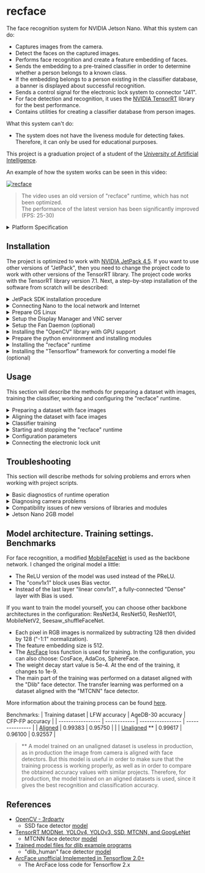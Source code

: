 # recface

The face recognition system for NVIDIA Jetson Nano. What this system can do:
- Captures images from the camera.
- Detect the faces on the captured images.
- Performs face recognition and create a feature embedding of faces.
- Sends the embedding to a pre-trained classifier in order to determine whether a person belongs to a known class.
- If the embedding belongs to a person existing in the classifier database, a banner is displayed about successful recognition.
- Sends a control signal for the electronic lock system to connector "J41".
- For face detection and recognition, it uses the [NVIDIA TensorRT](https://developer.nvidia.com/tensorrt) library for the best performance.
- Contains utilities for creating a classifier database from person images.

What this system can't do:
- The system does not have the liveness module for detecting fakes. Therefore, it can only be used for educational purposes.

This project is a graduation project of a student of the [University of Artificial Intelligence](https://neural-university.ru/).

An example of how the system works can be seen in this video:

[![recface](https://img.youtube.com/vi/7KF_OK2qdWw/0.jpg)](https://www.youtube.com/watch?v=7KF_OK2qdWw "Click to watch!")

> The video uses an old version of "recface" runtime, which has not been optimized.<br>
> The performance of the latest version has been significantly improved (FPS: 25-30)

<details>
<summary>Platform Specification</summary>
<br>

Hardware:

- NVidia Jetson Nano Developer Kit (B01)
- Camera for Jetson Nano (IMX219-77)
- Jetson Nano Wireless Card (8265AC NGW)
- Noctua A4x20 5V PWM Fan
- Acrylic Case for Jetson Nano
- DC Power Supply (5V, 4A)

Software:
  
- NVIDIA JetPack 4.5.1 SDK
- Linux 4 Tegra 32.5.1
- TensorRT 7.1.3.0
- Python 3.6.9
- OpenCV 4.5.3
- Scikit-learn 0.24.1
- RecFace for Jetson runtime

Neural Network Models:

- Face detection: Single Shot-Multibox Detector (SSD)
- Face recognition: MobileFaceNetV2 (512-D embeddings)
- Classifier: Sklearn SVC

Performance:

- CPU RAM Usage: 1.7 GB
- GPU RAM Usage: 400 MB
- FPS: 25-30
- LFW Aligned Accuracy: 0.99383
</details>

## Installation

The project is optimized to work with [NVIDIA JetPack 4.5](https://developer.nvidia.com/jetpack-sdk-45-archive). If you want to use other versions of "JetPack", then you need to change the project code to work with other versions of the TensorRT library. The project code works with the TensorRT library version 7.1. Next, a step-by-step installation of the software from scratch will be described:
<details>
<summary>JetPack SDK installation procedure</summary>
<p><br>
You will need a microSD card with a minimum size of 32 GB.<br>

- Download the archive "jetson-nano-jp45-sd-card-image.zip" from [NVIDIA archive page](https://developer.nvidia.com/jetpack-sdk-45-archive)
- Write to the microSD card the image from the archive "jetson-nano-jp45-sd-card-image.zip".
- Install the card into the "Jetson Nano". Connect a USB keyboard, mouse and monitor. Boot the Nano from the card.
- Accept the terms of licenses
- Select language: English
- Select keyboard layout: English (US)
- Choose "I don't want to connect" on the Wireless page
- Select your Timezone
- Fill the form on page "Who are you?":
  - Your name: user
  - Your computer's name: jetson
  - Pick a username: user
  - Choose a password
  - Select "Require my password to log in"
- Set the desired size of APP partition: select maximum accepted size
- Set Nvpmodel Mode: MAXN (Default)
- Boot to OS
</p>
</details>

<details>
<summary>Connecting Nano to the local network and Internet</summary>
<p><br>
You need to connect the Nano to your local network and Internet. For example, I'll connect the Nano over Wi-Fi.<br>

- Login in to the GUI as "user" using a monitor, keyboard and mouse.
- Run the Terminal app
</p>
<pre>
<b>user@jetson:~$ sudo iwlist wlan0 scan</b>
[sudo] password for user:
wlan0     Scan completed :
          Cell 01 - Address: 74:4D:28:11:11:11
                    Channel:157
                    Frequency:5.785 GHz
                    Quality=65/70  Signal level=-45 dBm
                    Encryption key:on
                    ESSID:"Zion5"
                    Bit Rates:6 Mb/s; 9 Mb/s; 12 Mb/s; 18 Mb/s; 24 Mb/s
                              36 Mb/s; 48 Mb/s; 54 Mb/s
                    Mode:Master
                    Extra:tsf=0000001111111111
                    Extra: Last beacon: 336ms ago
          Cell 02 - Address: 74:4D:28:11:11:12
                    Channel:11
                    Frequency:2.462 GHz (Channel 11)
                    Quality=52/70  Signal level=-58 dBm
                    Encryption key:on
                    ESSID:"Zion"
                    Bit Rates:1 Mb/s; 2 Mb/s; 5.5 Mb/s; 11 Mb/s; 6 Mb/s
                              9 Mb/s; 12 Mb/s; 18 Mb/s
                    Bit Rates:24 Mb/s; 36 Mb/s; 48 Mb/s; 54 Mb/s
                    Mode:Master
                    Extra:tsf=000000001111111112
                    Extra: Last beacon: 556ms ago<br>
<b>user@jetson:~$ nmcli dev wifi list</b>
IN-USE  SSID   MODE   CHAN  RATE        SIGNAL  BARS  SECURITY
        Zion   Infra  1     195 Mbit/s  87      ▂▄█  WPA2
        Zion5  Infra  157   405 Mbit/s  75      ▂▄_  WPA2
</pre>

> Choose your own Wi-Fi SSID and replace the word PASS with your Wi-Fi password:
<pre>
<b>user@jetson:~$ sudo nmcli dev wifi connect Zion5 password PASS</b>
Device 'wlan0' successfully activated with '6abcef5f-bb1d-486d-9fc9-0c9057c47c71'.<br>
<b>user@jetson:~$ nmcli con show</b>
NAME                UUID                                  TYPE      DEVICE
Zion5               6abcef5f-bb1d-486d-9fc9-0c9057c47c71  wifi      wlan0
Wired connection 1  8eeaabe4-543c-3c3b-a860-ad7959d737c4  ethernet  --
</pre>

> Replace the Wi-Fi SSID and IP addresses with your own LAN addresses:
<pre>
<b>user@jetson:~$ sudo nmcli con modify Zion5 ipv4.addresses 192.168.179.21/24</b>
<b>user@jetson:~$ sudo nmcli con modify Zion5 ipv4.method manual</b>
<b>user@jetson:~$ sudo nmcli con modify Zion5 ipv4.gateway 192.168.179.1</b>
<b>user@jetson:~$ sudo nmcli con modify Zion5 ipv4.dns 192.168.179.1</b>
</pre>

> Modify and save the contents of the file:
<pre>
<b>user@jetson:~$ sudo vi /etc/NetworkManager/conf.d/default-wifi-powersave-on.conf</b>
<i>[connection]
wifi.powersave = 2</i><br>
<b>user@jetson:~$ sudo systemctl restart NetworkManager</b>
<b>user@jetson:~$ ip a</b>
1: lo: <LOOPBACK,UP,LOWER_UP> mtu 65536 qdisc noqueue state UNKNOWN group default qlen 1
    link/loopback 00:00:00:00:00:00 brd 00:00:00:00:00:00
    inet 127.0.0.1/8 scope host lo
       valid_lft forever preferred_lft forever
    inet6 ::1/128 scope host
       valid_lft forever preferred_lft forever
2: dummy0: <BROADCAST,NOARP> mtu 1500 qdisc noop state DOWN group default qlen 1000
    link/ether 76:14:6c:0c:fe:60 brd ff:ff:ff:ff:ff:ff
3: eth0: <NO-CARRIER,BROADCAST,MULTICAST,UP> mtu 1500 qdisc pfifo_fast state DOWN group default qlen 1000
    link/ether 00:04:4b:11:11:11 brd ff:ff:ff:ff:ff:ff
7: wlan0: <BROADCAST,MULTICAST,UP,LOWER_UP> mtu 1500 qdisc mq state UP group default qlen 1000
    link/ether 14:4f:8a:11:11:11 brd ff:ff:ff:ff:ff:ff
    inet 192.168.179.21/24 brd 192.168.179.255 scope global noprefixroute wlan0
       valid_lft forever preferred_lft forever
    inet6 fe80::8b1a:af31:a44:139c/64 scope link noprefixroute
       valid_lft forever preferred_lft forever
8: l4tbr0: <BROADCAST,MULTICAST> mtu 1500 qdisc noop state DOWN group default qlen 1000
    link/ether 26:60:42:4c:a7:05 brd ff:ff:ff:ff:ff:ff
9: rndis0: <NO-CARRIER,BROADCAST,MULTICAST,UP> mtu 1500 qdisc pfifo_fast master l4tbr0 state DOWN group default qlen 1000
    link/ether 26:60:42:4c:a7:05 brd ff:ff:ff:ff:ff:ff
10: usb0: <NO-CARRIER,BROADCAST,MULTICAST,UP> mtu 1500 qdisc pfifo_fast master l4tbr0 state DOWN group default qlen 1000
    link/ether 26:60:42:4c:a7:07 brd ff:ff:ff:ff:ff:ff 
</pre>

- Connect to Nano via SSH. Login as "user".
<pre>
<b>user@jetson:~$ iwconfig wlan0 | grep "Power Management"</b>
          Power Management:off
</pre>
</details>

<details>
<summary>Prepare OS Linux</summary>
<p><br>
Removing unnecessary packages. Performing an OS update.<br>
</p>
<pre>
<b>user@jetson:~$ sudo systemctl stop snapd.service snapd.socket</b>
<b>user@jetson:~$ sudo apt autoremove --purge snapd gnome-software-plugin-snap</b>
Reading package lists... Done
Building dependency tree
Reading state information... Done
The following packages will be REMOVED:
  apt-clone* archdetect-deb* bogl-bterm* busybox-static* cryptsetup-bin* dpkg-repack* gir1.2-timezonemap-1.0* gir1.2-xkl-1.0* gnome-software-plugin-snap* grub-common* kde-window-manager* kinit* kio* kpackagetool5* kwayland-data*
  kwin-common* kwin-data* kwin-x11* libdebian-installer4* libkdecorations2-5v5* libkdecorations2private5v5* libkf5activities5* libkf5attica5* libkf5completion-data* libkf5completion5* libkf5declarative-data* libkf5declarative5*
  libkf5doctools5* libkf5globalaccel-data* libkf5globalaccel5* libkf5globalaccelprivate5* libkf5idletime5* libkf5jobwidgets-data* libkf5jobwidgets5* libkf5kcmutils-data* libkf5kcmutils5* libkf5kiocore5* libkf5kiontlm5*
  libkf5kiowidgets5* libkf5newstuff-data* libkf5newstuff5* libkf5newstuffcore5* libkf5package-data* libkf5package5* libkf5plasma5* libkf5quickaddons5* libkf5solid5* libkf5solid5-data* libkf5sonnet5-data* libkf5sonnetcore5*
  libkf5sonnetui5* libkf5textwidgets-data* libkf5textwidgets5* libkf5waylandclient5* libkf5waylandserver5* libkf5xmlgui-bin* libkf5xmlgui-data* libkf5xmlgui5* libkscreenlocker5* libkwin4-effect-builtins1* libkwineffects11*
  libkwinglutils11* libkwinxrenderutils11* libqgsttools-p1* libqt5designer5* libqt5help5* libqt5multimedia5* libqt5multimedia5-plugins* libqt5multimediaquick-p5* libqt5multimediawidgets5* libqt5opengl5* libqt5quickwidgets5* libqt5sql5*
  libqt5test5* libxcb-composite0* libxcb-cursor0* libxcb-damage0* os-prober* python3-dbus.mainloop.pyqt5* python3-icu* python3-pam* python3-pyqt5* python3-pyqt5.qtsvg* python3-pyqt5.qtwebkit* python3-sip*
  qml-module-org-kde-kquickcontrolsaddons* qml-module-qtmultimedia* qml-module-qtquick2* rdate* snapd* tasksel* tasksel-data*
0 upgraded, 0 newly installed, 92 to remove and 279 not upgraded.
After this operation, 211 MB disk space will be freed.
Do you want to continue? [Y/n] y<br>
<b>user@jetson:~$ sudo rm -rf /var/cache/snapd</b>
<b>user@jetson:~$ sudo systemctl stop docker.service docker.socket</b>
<b>user@jetson:~$ sudo apt autoremove --purge docker docker.io nvidia-docker2</b>
Reading package lists... Done
Building dependency tree
Reading state information... Done
The following packages will be REMOVED:
  cgroupfs-mount* containerd* docker* docker.io* nvidia-docker2* pigz* runc* ubuntu-fan*
0 upgraded, 0 newly installed, 8 to remove and 276 not upgraded.
After this operation, 258 MB disk space will be freed.
Do you want to continue? [Y/n] y<br>
<b>user@jetson:~$ sudo apt autoremove --purge nvidia-l4t-bootloader</b>
Reading package lists... Done
Building dependency tree
Reading state information... Done
The following packages will be REMOVED:
  nvidia-l4t-bootloader*
0 upgraded, 0 newly installed, 1 to remove and 275 not upgraded.
After this operation, 10,8 MB disk space will be freed.
Do you want to continue? [Y/n] y<br>
<b>user@jetson:~$ sudo systemctl stop nv-l4t-usb-device-mode.service</b>
<b>user@jetson:~$ sudo systemctl disable nv-l4t-usb-device-mode.service</b>
Removed /etc/systemd/system/multi-user.target.wants/nv-l4t-usb-device-mode.service.
Removed /etc/systemd/system/nv-l4t-usb-device-mode.service.<br>
<b>user@jetson:~$ sudo apt update</b>
Get:1 file:/var/cuda-repo-10-2-local-10.2.89  InRelease
Ign:1 file:/var/cuda-repo-10-2-local-10.2.89  InRelease
Get:2 file:/var/visionworks-repo  InRelease
Ign:2 file:/var/visionworks-repo  InRelease
Get:3 file:/var/visionworks-sfm-repo  InRelease
Ign:3 file:/var/visionworks-sfm-repo  InRelease
Get:4 file:/var/visionworks-tracking-repo  InRelease
Ign:4 file:/var/visionworks-tracking-repo  InRelease
Get:5 file:/var/cuda-repo-10-2-local-10.2.89  Release [574 B]
Get:5 file:/var/cuda-repo-10-2-local-10.2.89  Release [574 B]
Get:6 file:/var/visionworks-repo  Release [2 001 B]
Get:6 file:/var/visionworks-repo  Release [2 001 B]
Get:7 file:/var/visionworks-sfm-repo  Release [2 005 B]
Get:7 file:/var/visionworks-sfm-repo  Release [2 005 B]
Get:8 file:/var/visionworks-tracking-repo  Release [2 010 B]
Get:8 file:/var/visionworks-tracking-repo  Release [2 010 B]
Hit:10 http://ports.ubuntu.com/ubuntu-ports bionic InRelease
Hit:12 http://ports.ubuntu.com/ubuntu-ports bionic-updates InRelease
Hit:13 https://repo.download.nvidia.com/jetson/common r32.5 InRelease
Hit:15 http://ports.ubuntu.com/ubuntu-ports bionic-backports InRelease
Hit:16 http://ports.ubuntu.com/ubuntu-ports bionic-security InRelease
Hit:17 https://repo.download.nvidia.com/jetson/t210 r32.5 InRelease
Reading package lists... Done
Building dependency tree
Reading state information... Done
275 packages can be upgraded. Run 'apt list --upgradable' to see them.<br>
<b>user@jetson:~$ sudo apt upgrade</b>
Reading package lists... Done
Building dependency tree
Reading state information... Done
Calculating upgrade... Done
The following NEW packages will be installed:
  nvidia-l4t-libvulkan python3-click python3-colorama
The following packages will be upgraded:
  apport apport-gtk apt aptdaemon aptdaemon-data aspell avahi-autoipd avahi-daemon avahi-utils bind9-host binutils binutils-aarch64-linux-gnu binutils-common bluez bluez-obexd ca-certificates chromium-browser chromium-browser-l10n
  chromium-codecs-ffmpeg-extra cmake cmake-data dirmngr distro-info-data dnsmasq-base file-roller ghostscript ghostscript-x gir1.2-appindicator3-0.1 gir1.2-gst-plugins-base-1.0 gir1.2-gstreamer-1.0 gir1.2-javascriptcoregtk-4.0
  gir1.2-mutter-2 gir1.2-snapd-1 gir1.2-webkit2-4.0 git git-man gnome-shell gnome-shell-common gnupg gnupg-l10n gnupg-utils gpg gpg-agent gpg-wks-client gpg-wks-server gpgconf gpgsm gpgv gstreamer1.0-alsa gstreamer1.0-gl
  gstreamer1.0-gtk3 gstreamer1.0-plugins-base gstreamer1.0-plugins-base-apps gstreamer1.0-plugins-good gstreamer1.0-pulseaudio gstreamer1.0-tools gstreamer1.0-x gzip imagemagick imagemagick-6-common imagemagick-6.q16 initramfs-tools
  initramfs-tools-bin initramfs-tools-core iproute2 isc-dhcp-client isc-dhcp-common isc-dhcp-server jetson-gpio-common libappindicator1 libappindicator3-1 libapt-inst2.0 libapt-pkg5.0 libarchive13 libasound2 libasound2-data
  libasound2-dev libaspell15 libaudit-common libaudit1 libavahi-client3 libavahi-common-data libavahi-common3 libavahi-core7 libavahi-glib1 libavahi-ui-gtk3-0 libbind9-160 libbinutils libbluetooth3 libc-bin libc-dev-bin libc6 libc6-dbg
  libc6-dev libcaca0 libcurl3-gnutls libcurl4 libdjvulibre-text libdjvulibre21 libdns-export1100 libdns1100 libevdev2 libexiv2-14 libglib2.0-0 libglib2.0-bin libglib2.0-data libglib2.0-dev libglib2.0-dev-bin libgnome-autoar-0-0 libgs9
  libgs9-common libgstreamer-gl1.0-0 libgstreamer-plugins-base1.0-0 libgstreamer-plugins-base1.0-dev libgstreamer-plugins-good1.0-0 libgstreamer1.0-0 libgstreamer1.0-dev libhogweed4 libinput-bin libinput10 libirs-export160
  libisc-export169 libisc169 libisccc160 libisccfg-export160 libisccfg160 libjavascriptcoregtk-4.0-18 libldap-2.4-2 libldap-common libldb1 liblwres160 liblz4-1 libmagickcore-6.q16-3 libmagickcore-6.q16-3-extra libmagickwand-6.q16-3
  libmutter-2-0 libmysqlclient20 libnettle6 libnss-myhostname libnss-systemd libnvvpi1 libopenexr22 libp11-kit0 libpam-modules libpam-modules-bin libpam-runtime libpam-systemd libpam0g libproxy1-plugin-gsettings
  libproxy1-plugin-networkmanager libproxy1v5 libpython2.7 libpython2.7-dev libpython2.7-minimal libpython2.7-stdlib libpython3.6 libpython3.6-minimal libpython3.6-stdlib librados2 librbd1 libsasl2-2 libsasl2-modules
  libsasl2-modules-db libseccomp2 libsmbclient libsnapd-glib1 libsndfile1 libssl1.0.0 libssl1.1 libsystemd0 libtiff5 libudev1 libwavpack1 libwbclient0 libwebkit2gtk-4.0-37 libwebp6 libwebpdemux2 libwebpmux3 libwhoopsie0 libx11-6
  libx11-data libx11-dev libx11-doc libx11-xcb-dev libx11-xcb1 libxml2 libxml2-dev libzstd1 linux-base linux-firmware linux-libc-dev locales lshw multiarch-support mutter mutter-common nfs-common nvidia-l4t-3d-core
  nvidia-l4t-apt-source nvidia-l4t-camera nvidia-l4t-configs nvidia-l4t-core nvidia-l4t-cuda nvidia-l4t-firmware nvidia-l4t-graphics-demos nvidia-l4t-gstreamer nvidia-l4t-init nvidia-l4t-initrd nvidia-l4t-jetson-io
  nvidia-l4t-jetson-multimedia-api nvidia-l4t-kernel nvidia-l4t-kernel-dtbs nvidia-l4t-kernel-headers nvidia-l4t-multimedia nvidia-l4t-multimedia-utils nvidia-l4t-oem-config nvidia-l4t-tools nvidia-l4t-wayland nvidia-l4t-weston
  nvidia-l4t-x11 nvidia-l4t-xusb-firmware openssh-client openssh-server openssh-sftp-server openssl p11-kit p11-kit-modules python-apt-common python-jetson-gpio python2.7 python2.7-dev python2.7-minimal python3-apport python3-apt
  python3-aptdaemon python3-aptdaemon.gtk3widgets python3-distupgrade python3-httplib2 python3-jetson-gpio python3-lxml python3-problem-report python3-xdg python3.6 python3.6-minimal rpcbind samba-libs squashfs-tools sudo systemd
  systemd-sysv tar thunderbird thunderbird-gnome-support tzdata ubuntu-drivers-common ubuntu-keyring ubuntu-release-upgrader-core ubuntu-release-upgrader-gtk udev unzip update-notifier update-notifier-common vpi1-demos vpi1-dev
  vpi1-samples whoopsie wireless-regdb wpasupplicant xdg-utils xserver-common xserver-xephyr xserver-xorg-core xserver-xorg-legacy xterm xwayland
275 upgraded, 3 newly installed, 0 to remove and 0 not upgraded.
Need to get 570 MB of archives.
After this operation, 117 MB of additional disk space will be used.
Do you want to continue? [Y/n] y<br>
<b>user@jetson:~$ sudo systemctl disable avahi-daemon.service bluetooth.service apt-daily-upgrade.timer apt-daily.timer motd-news.timer</b>
Synchronizing state of avahi-daemon.service with SysV service script with /lib/systemd/systemd-sysv-install.
Executing: /lib/systemd/systemd-sysv-install disable avahi-daemon
Synchronizing state of bluetooth.service with SysV service script with /lib/systemd/systemd-sysv-install.
Executing: /lib/systemd/systemd-sysv-install disable bluetooth
Removed /etc/systemd/system/dbus-org.freedesktop.Avahi.service.
Removed /etc/systemd/system/timers.target.wants/apt-daily.timer.
Removed /etc/systemd/system/timers.target.wants/apt-daily-upgrade.timer.
Removed /etc/systemd/system/timers.target.wants/motd-news.timer.
Removed /etc/systemd/system/sockets.target.wants/avahi-daemon.socket.
Removed /etc/systemd/system/dbus-org.bluez.service.
</pre>

> Modify and save the contents of the file:
<pre>
<b>user@jetson:~$ sudo vi /etc/default/apport</b>
<i># set this to 0 to disable apport, or to 1 to enable it
# you can temporarily override this with
# sudo service apport start force_start=1
enabled=0</i><br>
<b>user@jetson:~$ sudo reboot</b>
</pre>
</details>

<details>
<summary>Setup the Display Manager and VNC server</summary>
<p><br>
We will use the "LightDM" display manager instead of the "Gnome", since it uses less memory.<br>
</p>

- Connect to Nano via SSH. Login as "user".
<pre>
<b>user@jetson:~$ sudo dpkg-reconfigure lightdm</b>
</pre>

> Select "Lightdm" on the menu.
<pre>
<b>user@jetson:~$ sudo useradd -m recface -s /bin/bash</b>
</pre>

> Choose a password for the "recface" account:
<pre>
<b>user@jetson:~$ sudo passwd recface</b>
Enter new UNIX password:
Retype new UNIX password:
passwd: password updated successfully<br>
<b>user@jetson:~$ sudo usermod -a -G sudo recface</b>
<b>user@jetson:~$ sudo usermod -a -G video recface</b>
</pre>

> Create and save the contents of the file:
<pre>
<b>user@jetson:~$ sudo vi /etc/lightdm/lightdm.conf.d/01-username.conf</b>
<i>[SeatDefaults]
autologin-user=recface
autologin-user-timeout=0</i>
</pre>

> Modify and save the contents of the file:
<pre>
<b>user@jetson:~$ sudo vi /etc/X11/xorg.conf</b>
<i># Copyright (c) 2011-2013 NVIDIA CORPORATION.  All Rights Reserved.<br>
#
# This is the minimal configuration necessary to use the Tegra driver.
# Please refer to the xorg.conf man page for more configuration
# options provided by the X server, including display-related options
# provided by RandR 1.2 and higher.<br>
# Disable extensions not useful on Tegra.
Section "Module"
    Disable     "dri"
    SubSection  "extmod"
        Option  "omit xfree86-dga"
    EndSubSection
EndSection<br>
Section "Device"
    Identifier  "Tegra0"
    Driver      "nvidia"
# Allow X server to be started even if no display devices are connected.
    Option      "AllowEmptyInitialConfiguration" "true"
EndSection<br>
Section "Screen"
   Identifier    "Default Screen"
   Monitor       "Configured Monitor"
   Device        "Tegra0"
   SubSection "Display"
       Depth    24
       Virtual 1280 720 # Modify the resolution by editing these values
   EndSubSection
EndSection<br>
Section "ServerFlags"
   Option "BlankTime" "0"
   Option "StandbyTime" "0"
   Option "SuspendTime" "0"
   Option "OffTime" "0"
EndSection</i><br>
<b>user@jetson:~$ sudo reboot</b>
</pre>

- Connect to Nano via SSH. Login as "recface". Enter the password that was set earlier.
<pre>
<b>recface@jetson:~$ mkdir -p ~/.config/autostart</b>
<b>recface@jetson:~$ cp /usr/share/applications/vino-server.desktop ~/.config/autostart/</b>
<b>recface@jetson:~$ gsettings set org.gnome.Vino prompt-enabled false</b>
<b>recface@jetson:~$ gsettings set org.gnome.Vino require-encryption false</b>
<b>recface@jetson:~$ gsettings set org.gnome.Vino authentication-methods "['vnc']"</b>
</pre>

> Replace the word 'password' with your own password. It's the password that will need to be used to access through the VNC client:
<pre>
<b>recface@jetson:~$ gsettings set org.gnome.Vino vnc-password $(echo -n 'password'|base64)</b>
<b>recface@jetson:~$ gsettings list-recursively org.gnome.Vino</b>
org.gnome.Vino notify-on-connect true
org.gnome.Vino alternative-port uint16 5900
org.gnome.Vino disable-background false
org.gnome.Vino use-alternative-port false
org.gnome.Vino icon-visibility 'client'
org.gnome.Vino use-upnp false
org.gnome.Vino view-only false
org.gnome.Vino prompt-enabled false
org.gnome.Vino disable-xdamage false
org.gnome.Vino authentication-methods ['vnc']
org.gnome.Vino network-interface ''
org.gnome.Vino require-encryption false
org.gnome.Vino mailto ''
org.gnome.Vino lock-screen-on-disconnect false
org.gnome.Vino vnc-password 'YmN111111'<br>
<b>recface@jetson:~$ sudo apt autoremove --purge gnome-screensaver</b>
Reading package lists... Done
Building dependency tree
Reading state information... Done
The following packages will be REMOVED:
  gnome-screensaver*
0 upgraded, 0 newly installed, 1 to remove and 0 not upgraded.
After this operation, 1 361 kB disk space will be freed.
Do you want to continue? [Y/n] y<br>
<b>recface@jetson:~$ sudo reboot</b>
</pre>

- Connect to Nano via VNC client ([TightVNC](https://tightvnc.com/) for example). Enter the password that was set earlier.
- In the VNC window go to the menu "Preferences - Screensaver"
- Set the MODE setting to "Disable Screen Saver"
</details>

<details>
<summary>Setup the Fan Daemon (optional)</summary>
<p><br>
If you are using a 4-pin PWM cooling fan such as "Noctua A4x20 5V PWM Fan", then you need software to control the fan speed. I recommend the <a href="https://github.com/hooperbill/fan-daemon" target="_blank">fan-daemon</a> project.<br>
</p>

- Connect to Nano via SSH. Login as "recface".
<pre>
<b>recface@jetson:~$ git clone https://github.com/hooperbill/fan-daemon.git</b>
Cloning into 'fan-daemon'...
remote: Enumerating objects: 51, done.
remote: Counting objects: 100% (4/4), done.
remote: Compressing objects: 100% (4/4), done.
remote: Total 51 (delta 0), reused 1 (delta 0), pack-reused 47
Unpacking objects: 100% (51/51), done.<br>
<b>recface@jetson:~$ cd fan-daemon/</b>
<b>recface@jetson:~/fan-daemon$ make all</b>
test -d bin/Release || mkdir -p bin/Release
test -d obj/Release || mkdir -p obj/Release
g++ -Wall -fexceptions -Os -std=c++11  -c fan-daemon.cpp -o obj/Release/fan-daemon.o
fan-daemon.cpp: In function ‘int main(int, char**)’:
fan-daemon.cpp:69:11: warning: ignoring return value of ‘int system(const char*)’, declared with attribute warn_unused_result [-Wunused-result]
     system(JETSON_CLOCKS);
     ~~~~~~^~~~~~~~~~~~~~~
g++  -o bin/Release/fan-daemon obj/Release/fan-daemon.o   -s<br>
<b>recface@jetson:~/fan-daemon$ sudo ./install.sh</b>
setting to /usr/local/bin/fan-daemon/...
done
adding service to /lib/systemd/system/...
done
starting and enabling service...
Created symlink /etc/systemd/system/multi-user.target.wants/fan-daemon.service → /lib/systemd/system/fan-daemon.service.
done
fan-daemon installed sucessfully!<br>
<b>recface@jetson:~/fan-daemon$ cd</b>
<b>recface@jetson:~$ sudo systemctl status fan-daemon</b>
● fan-daemon.service - Fan control daemon
   Loaded: loaded (/lib/systemd/system/fan-daemon.service; enabled; vendor preset: enabled)
   Active: active (running) since Sat 2021-08-21 22:40:33 MSK; 12s ago
 Main PID: 4781 (fan-daemon)
    Tasks: 1 (limit: 4180)
   CGroup: /system.slice/fan-daemon.service
           └─4781 /usr/local/bin/fan-daemon/fan-daemon<br>
авг 21 22:40:33 jetson systemd[1]: Started Fan control daemon. 
</pre>
</details>

<details>
<summary>Installing the "OpenCV" library with GPU support</summary>
<p><br>
To install the "OpenCV" library with GPU support, you need to compile it from source. For this I recommend using the "Jetson Nano" model with 4 GB memory.<br>
</p>

- Connect to Nano via SSH. Login as "recface".
<pre>
<b>recface@jetson:~$ sudo apt autoremove --purge libopencv libopencv-dev libopencv-python libopencv-samples opencv-licenses</b>
[sudo] password for recface:
Reading package lists... Done
Building dependency tree
Reading state information... Done
The following packages will be REMOVED:
  libopencv* libopencv-dev* libopencv-python* libopencv-samples* opencv-licenses* vpi1-samples*
0 upgraded, 0 newly installed, 6 to remove and 0 not upgraded.
After this operation, 85,0 MB disk space will be freed.
Do you want to continue? [Y/n] y<br>
<b>recface@jetson:~$ sudo apt-get install build-essential cmake libavcodec-dev libavformat-dev libavutil-dev libeigen3-dev libglew-dev libgtk2.0-dev libgtk-3-dev libjpeg-dev libpng-dev libpostproc-dev libswscale-dev libtbb-dev libtiff5-dev libv4l-dev libxvidcore-dev libx264-dev qt5-default zlib1g-dev pkg-config python3-dev python3-numpy python3-py python3-pytest libgstreamer1.0-dev libgstreamer-plugins-base1.0-dev libavresample-dev libdc1394-22-dev</b>
Reading package lists... Done
Building dependency tree
Reading state information... Done
build-essential is already the newest version (12.4ubuntu1).
build-essential set to manually installed.
pkg-config is already the newest version (0.29.1-0ubuntu2).
pkg-config set to manually installed.
python3-numpy is already the newest version (1:1.13.3-2ubuntu1).
python3-numpy set to manually installed.
zlib1g-dev is already the newest version (1:1.2.11.dfsg-0ubuntu2).
zlib1g-dev set to manually installed.
libeigen3-dev is already the newest version (3.3.4-4).
libeigen3-dev set to manually installed.
libtbb-dev is already the newest version (2017~U7-8).
cmake is already the newest version (3.10.2-1ubuntu2.18.04.2).
libgstreamer-plugins-base1.0-dev is already the newest version (1.14.5-0ubuntu1~18.04.3).
libgstreamer-plugins-base1.0-dev set to manually installed.
libgstreamer1.0-dev is already the newest version (1.14.5-0ubuntu1~18.04.2).
libgstreamer1.0-dev set to manually installed.
python3-dev is already the newest version (3.6.7-1~18.04).
python3-dev set to manually installed.
The following additional packages will be installed:
  gir1.2-gtk-2.0 libatk-bridge2.0-dev libatk1.0-dev libatspi2.0-dev libcairo-script-interpreter2 libcairo2-dev libdbus-1-dev libepoxy-dev libfontconfig1-dev libfreetype6-dev libgdk-pixbuf2.0-dev libglew2.0 libjbig-dev
  libjpeg-turbo8-dev libjpeg8-dev liblzma-dev libpango1.0-dev libpixman-1-dev libpng-tools libqt5concurrent5 libqt5opengl5 libqt5opengl5-dev libqt5sql5 libqt5sql5-sqlite libqt5test5 libraw1394-dev libraw1394-tools libswresample-dev
  libtiffxx5 libv4l2rds0 libxcb-shm0-dev libxcomposite-dev libxcursor-dev libxft-dev libxinerama-dev libxkbcommon-dev libxml2-utils libxtst-dev python3-attr python3-pluggy qt5-qmake qt5-qmake-bin qtbase5-dev qtbase5-dev-tools
  wayland-protocols x11proto-composite-dev x11proto-record-dev x11proto-xinerama-dev
Suggested packages:
  libcairo2-doc glew-utils libgtk-3-doc libgtk2.0-doc liblzma-doc libpango1.0-doc libraw1394-doc python-attr-doc subversion default-libmysqlclient-dev firebird-dev libpq-dev libsqlite3-dev unixodbc-dev
The following NEW packages will be installed:
  gir1.2-gtk-2.0 libatk-bridge2.0-dev libatk1.0-dev libatspi2.0-dev libavcodec-dev libavformat-dev libavresample-dev libavutil-dev libcairo-script-interpreter2 libcairo2-dev libdbus-1-dev libdc1394-22-dev libepoxy-dev
  libfontconfig1-dev libfreetype6-dev libgdk-pixbuf2.0-dev libglew-dev libglew2.0 libgtk-3-dev libgtk2.0-dev libjbig-dev libjpeg-dev libjpeg-turbo8-dev libjpeg8-dev liblzma-dev libpango1.0-dev libpixman-1-dev libpng-dev libpng-tools
  libpostproc-dev libqt5concurrent5 libqt5opengl5 libqt5opengl5-dev libqt5sql5 libqt5sql5-sqlite libqt5test5 libraw1394-dev libraw1394-tools libswresample-dev libswscale-dev libtiff5-dev libtiffxx5 libv4l-dev libv4l2rds0 libx264-dev
  libxcb-shm0-dev libxcomposite-dev libxcursor-dev libxft-dev libxinerama-dev libxkbcommon-dev libxml2-utils libxtst-dev libxvidcore-dev python3-attr python3-pluggy python3-py python3-pytest qt5-default qt5-qmake qt5-qmake-bin
  qtbase5-dev qtbase5-dev-tools wayland-protocols x11proto-composite-dev x11proto-record-dev x11proto-xinerama-dev
0 upgraded, 67 newly installed, 0 to remove and 0 not upgraded.
Need to get 19,8 MB of archives.
After this operation, 107 MB of additional disk space will be used.
Do you want to continue? [Y/n] y<br>
<b>recface@jetson:~$ mkdir opencv-4.5.3</b>
<b>recface@jetson:~$ cd opencv-4.5.3/</b>
<b>recface@jetson:~/opencv-4.5.3$ wget https://github.com/opencv/opencv/archive/4.5.3.zip -O opencv.zip</b>
<b>recface@jetson:~/opencv-4.5.3$ wget https://github.com/opencv/opencv_contrib/archive/4.5.3.zip -O opencv_contrib.zip</b>
<b>recface@jetson:~/opencv-4.5.3$ unzip opencv.zip</b>
<b>recface@jetson:~/opencv-4.5.3$ unzip opencv_contrib.zip</b>
<b>recface@jetson:~/opencv-4.5.3$ mv opencv-4.5.3 opencv</b>
<b>recface@jetson:~/opencv-4.5.3$ mv opencv_contrib-4.5.3 opencv_contrib</b>
<b>recface@jetson:~/opencv-4.5.3$ rm opencv_contrib.zip opencv.zip</b>
<b>recface@jetson:~/opencv-4.5.3$ cd opencv</b>
<b>recface@jetson:~/opencv-4.5.3/opencv$ mkdir build</b>
<b>recface@jetson:~/opencv-4.5.3/opencv$ cd build/</b>
</pre>

> If you want to get smooth video work, then do not enable the "QT" support. Best of all, leave the "cmake" configuration command as in this manual:
<pre>
<b>recface@jetson:~/opencv-4.5.3/opencv/build$ cmake -D CMAKE_BUILD_TYPE=RELEASE \
-D CMAKE_INSTALL_PREFIX=/usr/local \
-D OPENCV_EXTRA_MODULES_PATH=../../opencv_contrib/modules \
-D WITH_OPENCL=OFF \
-D WITH_CUDA=ON \
-D CUDA_ARCH_BIN="5.3" \
-D CUDA_ARCH_PTX="" \
-D WITH_CUDNN=ON \
-D WITH_CUBLAS=ON \
-D OPENCV_DNN_CUDA=ON \
-D ENABLE_FAST_MATH=ON \
-D CUDA_FAST_MATH=ON \
-D ENABLE_NEON=ON \
-D WITH_GTK=ON \
-D WITH_GSTREAMER=ON \
-D WITH_LIBV4L=ON \
-D WITH_V4L=ON \
-D BUILD_opencv_python2=OFF \
-D BUILD_opencv_python3=ON \
-D BUILD_opencv_java=OFF \
-D INSTALL_C_EXAMPLES=OFF \
-D BUILD_TESTS=OFF \
-D BUILD_PERF_TESTS=OFF \
-D OPENCV_GENERATE_PKGCONFIG=ON \
-D BUILD_EXAMPLES=OFF ..</b><br>
-- General configuration for OpenCV 4.5.3 =====================================
--   Version control:               unknown
--
--   Extra modules:
--     Location (extra):            /home/recface/opencv-4.5.3-noqt/opencv_contrib/modules
--     Version control (extra):     unknown
--
--   Platform:
--     Timestamp:                   2021-08-14T20:00:51Z
--     Host:                        Linux 4.9.201-tegra aarch64
--     CMake:                       3.10.2
--     CMake generator:             Unix Makefiles
--     CMake build tool:            /usr/bin/make
--     Configuration:               RELEASE
--
--   CPU/HW features:
--     Baseline:                    NEON FP16
--       required:                  NEON
--
--   C/C++:
--     Built as dynamic libs?:      YES
--     C++ standard:                11
--     C++ Compiler:                /usr/bin/c++  (ver 7.5.0)
--     C++ flags (Release):         -fsigned-char -ffast-math -W -Wall -Werror=return-type -Werror=non-virtual-dtor -Werror=address -Werror=sequence-point -Wformat -Werror=fomat-security -Wmissing-declarations -Wundef -Winit-self -Wpointer-arith -Wshadow -Wsign-promo -Wuninitialized -Wsuggest-override -Wno-delete-non-virtual-dtor -Wno-comment -Wiplicit-fallthrough=3 -Wno-strict-overflow -fdiagnostics-show-option -pthread -fomit-frame-pointer -ffunction-sections -fdata-sections    -fvisibility=hidden -fvisibility-inlies-hidden -O3 -DNDEBUG  -DNDEBUG
--     C++ flags (Debug):           -fsigned-char -ffast-math -W -Wall -Werror=return-type -Werror=non-virtual-dtor -Werror=address -Werror=sequence-point -Wformat -Werror=fomat-security -Wmissing-declarations -Wundef -Winit-self -Wpointer-arith -Wshadow -Wsign-promo -Wuninitialized -Wsuggest-override -Wno-delete-non-virtual-dtor -Wno-comment -Wiplicit-fallthrough=3 -Wno-strict-overflow -fdiagnostics-show-option -pthread -fomit-frame-pointer -ffunction-sections -fdata-sections    -fvisibility=hidden -fvisibility-inlies-hidden -g  -O0 -DDEBUG -D_DEBUG
--     C Compiler:                  /usr/bin/cc
--     C flags (Release):           -fsigned-char -ffast-math -W -Wall -Werror=return-type -Werror=address -Werror=sequence-point -Wformat -Werror=format-security -Wmissing-dclarations -Wmissing-prototypes -Wstrict-prototypes -Wundef -Winit-self -Wpointer-arith -Wshadow -Wuninitialized -Wno-comment -Wimplicit-fallthrough=3 -Wno-strict-overflow -fiagnostics-show-option -pthread -fomit-frame-pointer -ffunction-sections -fdata-sections    -fvisibility=hidden -O3 -DNDEBUG  -DNDEBUG
--     C flags (Debug):             -fsigned-char -ffast-math -W -Wall -Werror=return-type -Werror=address -Werror=sequence-point -Wformat -Werror=format-security -Wmissing-dclarations -Wmissing-prototypes -Wstrict-prototypes -Wundef -Winit-self -Wpointer-arith -Wshadow -Wuninitialized -Wno-comment -Wimplicit-fallthrough=3 -Wno-strict-overflow -fiagnostics-show-option -pthread -fomit-frame-pointer -ffunction-sections -fdata-sections    -fvisibility=hidden -g  -O0 -DDEBUG -D_DEBUG
--     Linker flags (Release):      -Wl,--gc-sections -Wl,--as-needed
--     Linker flags (Debug):        -Wl,--gc-sections -Wl,--as-needed
--     ccache:                      NO
--     Precompiled headers:         NO
--     Extra dependencies:          m pthread cudart_static dl rt nppc nppial nppicc nppicom nppidei nppif nppig nppim nppist nppisu nppitc npps cublas cudnn cufft -L/usr/locl/cuda/lib64 -L/usr/lib/aarch64-linux-gnu
--     3rdparty dependencies:
--
--   OpenCV modules:
--     To be built:                 alphamat aruco barcode bgsegm bioinspired calib3d ccalib core cudaarithm cudabgsegm cudacodec cudafeatures2d cudafilters cudaimgproc cudalgacy cudaobjdetect cudaoptflow cudastereo cudawarping cudev datasets dnn dnn_objdetect dnn_superres dpm face features2d flann freetype fuzzy gapi hfs highgui img_hash imgcodes imgproc intensity_transform line_descriptor mcc ml objdetect optflow phase_unwrapping photo plot python3 quality rapid reg rgbd saliency shape stereo stitching structured_lght superres surface_matching text tracking video videoio videostab wechat_qrcode xfeatures2d ximgproc xobjdetect xphoto
--     Disabled:                    python2 world
--     Disabled by dependency:      -
--     Unavailable:                 cvv hdf java julia matlab ovis sfm ts viz
--     Applications:                apps
--     Documentation:               NO
--     Non-free algorithms:         NO
--
--   GUI:
--     GTK+:                        YES (ver 3.22.30)
--       GThread :                  YES (ver 2.56.4)
--       GtkGlExt:                  NO
--     VTK support:                 NO
--
--   Media I/O:
--     ZLib:                        /usr/lib/aarch64-linux-gnu/libz.so (ver 1.2.11)
--     JPEG:                        /usr/lib/aarch64-linux-gnu/libjpeg.so (ver 80)
--     WEBP:                        build (ver encoder: 0x020f)
--     PNG:                         /usr/lib/aarch64-linux-gnu/libpng.so (ver 1.6.34)
--     TIFF:                        /usr/lib/aarch64-linux-gnu/libtiff.so (ver 42 / 4.0.9)
--     JPEG 2000:                   build (ver 2.4.0)
--     OpenEXR:                     build (ver 2.3.0)
--     HDR:                         YES
--     SUNRASTER:                   YES
--     PXM:                         YES
--     PFM:                         YES
--
--   Video I/O:
--     DC1394:                      YES (2.2.5)
--     FFMPEG:                      YES
--       avcodec:                   YES (57.107.100)
--       avformat:                  YES (57.83.100)
--       avutil:                    YES (55.78.100)
--       swscale:                   YES (4.8.100)
--       avresample:                YES (3.7.0)
--     GStreamer:                   YES (1.14.5)
--     v4l/v4l2:                    YES (linux/videodev2.h)
--
--   Parallel framework:            pthreads
--
--   Trace:                         YES (with Intel ITT)
--
--   Other third-party libraries:
--     Lapack:                      NO
--     Eigen:                       YES (ver 3.3.4)
--     Custom HAL:                  YES (carotene (ver 0.0.1))
--     Protobuf:                    build (3.5.1)
--
--   NVIDIA CUDA:                   YES (ver 10.2, CUFFT CUBLAS FAST_MATH)
--     NVIDIA GPU arch:             53
--     NVIDIA PTX archs:
--
--   cuDNN:                         YES (ver 8.0.0)
--
--   Python 3:
--     Interpreter:                 /opt/venv/recface/bin/python3 (ver 3.6.9)
--     Libraries:                   /usr/lib/aarch64-linux-gnu/libpython3.6m.so (ver 3.6.9)
--     numpy:                       /opt/venv/recface/lib/python3.6/site-packages/numpy/core/include (ver 1.19.5)
--     install path:                lib/python3.6/site-packages/cv2/python-3.6
--
--   Python (for build):            /usr/bin/python2.7
--
--   Java:
--     ant:                         NO
--     JNI:                         NO
--     Java wrappers:               NO
--     Java tests:                  NO
--
--   Install to:                    /usr/local
-- -----------------------------------------------------------------
--
-- Configuring done
-- Generating done
-- Build files have been written to: /home/recface/opencv-4.5.3-noqt/opencv/build<br>
<b>recface@jetson:~/opencv-4.5.3/opencv/build$ make</b>
<b>recface@jetson:~/opencv-4.5.3/opencv/build$ sudo make install</b>
<b>recface@jetson:~/opencv-4.5.3/opencv/build$ sudo ldconfig</b>
<b>recface@jetson:~/opencv-4.5.3/opencv/build$ cd</b>
</pre>
</details>

<details>
<summary>Prepare the python environment and installing modules</summary>
<br>
<pre>
<b>recface@jetson:~$ sudo apt-get install python3-venv python3-pip</b>
Reading package lists... Done
Building dependency tree
Reading state information... Done
The following additional packages will be installed:
  dh-python libpython3-dev libpython3.6-dev python-pip-whl python3-dev python3-setuptools python3-wheel python3.6-dev python3.6-venv
Suggested packages:
  python-setuptools-doc
The following NEW packages will be installed:
  dh-python libpython3-dev libpython3.6-dev python-pip-whl python3-dev python3-pip python3-setuptools python3-venv python3-wheel python3.6-dev python3.6-venv
0 upgraded, 11 newly installed, 0 to remove and 0 not upgraded.
Need to get 47,7 MB of archives.
After this operation, 80,7 MB of additional disk space will be used.
Do you want to continue? [Y/n] y
</pre>

> [jetson-stats](https://github.com/rbonghi/jetson_stats) is a very handy package for monitoring the hardware performance of "Jetson Nano". For example, it contains a nice utility called "jtop".
<pre>
<b>recface@jetson:~$ sudo -H pip3 install -U jetson-stats</b>
Collecting jetson-stats
  Downloading https://files.pythonhosted.org/packages/70/57/ce1aec95dd442d94c3bd47fcda77d16a3cf55850fa073ce8c3d6d162ae0b/jetson-stats-3.1.1.tar.gz (85kB)
    100% |████████████████████████████████| 92kB 706kB/s
Building wheels for collected packages: jetson-stats
  Running setup.py bdist_wheel for jetson-stats ... done
  Stored in directory: /root/.cache/pip/wheels/5e/b0/97/f0f8222e76879bf04b6e8c248154e3bb970e0a2aa6d12388f9
Successfully built jetson-stats
Installing collected packages: jetson-stats
Successfully installed jetson-stats-3.1.1<br>
<b>recface@jetson:~$ sudo usermod -a -G jetson_stats user</b><br>
<b>recface@jetson:~$ sudo mkdir /opt/venv</b>
<b>recface@jetson:~$ sudo chown recface:recface /opt/venv</b>
<b>recface@jetson:~$ python3 -m venv /opt/venv/recface</b>
<b>recface@jetson:~$ source /opt/venv/recface/bin/activate</b>
<b>(recface) recface@jetson:~$ cd /opt/venv/recface/lib/python3.6/site-packages/</b>
<b>(recface) recface@jetson:/opt/venv/recface/lib/python3.6/site-packages$ ln -s /usr/local/lib/python3.6/dist-packages/cv2/python-3.6/cv2.cpython-36m-aarch64-linux-gnu.so cv2.so</b>
<b>(recface) recface@jetson:/opt/venv/recface/lib/python3.6/site-packages$ cd</b><br>
<b>(recface) recface@jetson:~$ pip install cython wheel</b>
Collecting cython
  Downloading https://files.pythonhosted.org/packages/ec/30/8707699ea6e1c1cbe79c37e91f5b06a6266de24f699a5e19b8c0a63c4b65/Cython-0.29.24-py2.py3-none-any.whl (979kB)
    100% |████████████████████████████████| 983kB 399kB/s
Collecting wheel
  Downloading https://files.pythonhosted.org/packages/04/80/cad93b40262f5d09f6de82adbee452fd43cdff60830b56a74c5930f7e277/wheel-0.37.0-py2.py3-none-any.whl
Installing collected packages: cython, wheel
Successfully installed cython-0.29.24 wheel-0.37.0<br>
<b>(recface) recface@jetson:~$ pip install numpy</b>
Collecting numpy
  Downloading https://files.pythonhosted.org/packages/51/60/3f0fe5b7675a461d96b9d6729beecd3532565743278a9c3fe6dd09697fa7/numpy-1.19.5.zip (7.3MB)
    100% |████████████████████████████████| 7.3MB 72kB/s
Building wheels for collected packages: numpy
  Running setup.py bdist_wheel for numpy ... done
  Stored in directory: /home/recface/.cache/pip/wheels/ee/cd/78/686734467766f26e3d2b42605dce9fdb7d24c1c1d26f2fb8fc
Successfully built numpy
Installing collected packages: numpy
Successfully installed numpy-1.19.5<br>
<b>(recface) recface@jetson:~$ pip install MarkupSafe==1.1.1</b>
Collecting MarkupSafe==1.1.1
  Downloading https://files.pythonhosted.org/packages/b9/2e/64db92e53b86efccfaea71321f597fa2e1b2bd3853d8ce658568f7a13094/MarkupSafe-1.1.1.tar.gz
Building wheels for collected packages: MarkupSafe
  Running setup.py bdist_wheel for MarkupSafe ... done
  Stored in directory: /home/recface/.cache/pip/wheels/f2/aa/04/0edf07a1b8a5f5f1aed7580fffb69ce8972edc16a505916a77
Successfully built MarkupSafe
Installing collected packages: MarkupSafe
Successfully installed MarkupSafe-1.1.1<br>
<b>(recface) recface@jetson:~$ export PATH=/usr/local/cuda/bin:${PATH}</b>
<b>(recface) recface@jetson:~$ pip install pycuda</b>
Collecting pycuda
  Downloading https://files.pythonhosted.org/packages/5a/56/4682a5118a234d15aa1c8768a528aac4858c7b04d2674e18d586d3dfda04/pycuda-2021.1.tar.gz (1.7MB)
    100% |████████████████████████████████| 1.7MB 264kB/s
Collecting appdirs>=1.4.0 (from pycuda)
  Downloading https://files.pythonhosted.org/packages/3b/00/2344469e2084fb287c2e0b57b72910309874c3245463acd6cf5e3db69324/appdirs-1.4.4-py2.py3-none-any.whl
Collecting mako (from pycuda)
  Downloading https://files.pythonhosted.org/packages/75/69/c3ab0db9234fa5681a85a1c55203763a62902d56ad76b6d9b9bfa2c83694/Mako-1.1.5-py2.py3-none-any.whl (75kB)
    100% |████████████████████████████████| 81kB 1.0MB/s
Collecting pytools>=2011.2 (from pycuda)
  Downloading https://files.pythonhosted.org/packages/d9/75/5aa0f6275da839b756e88107ea347d486877d69dd98840c824117d7d6c93/pytools-2021.2.8.tar.gz (63kB)
    100% |████████████████████████████████| 71kB 1.5MB/s
Requirement already satisfied: MarkupSafe>=0.9.2 in /opt/venv/recface/lib/python3.6/site-packages (from mako->pycuda)
Requirement already satisfied: numpy>=1.6.0 in /opt/venv/recface/lib/python3.6/site-packages (from pytools>=2011.2->pycuda)
Collecting dataclasses>=0.7 (from pytools>=2011.2->pycuda)
  Downloading https://files.pythonhosted.org/packages/fe/ca/75fac5856ab5cfa51bbbcefa250182e50441074fdc3f803f6e76451fab43/dataclasses-0.8-py3-none-any.whl
Building wheels for collected packages: pycuda, pytools
  Running setup.py bdist_wheel for pycuda ... done
  Stored in directory: /home/recface/.cache/pip/wheels/d5/55/64/fd4dddcc5f1c25eebd90b5291c3769101dc978c70165685512
  Running setup.py bdist_wheel for pytools ... done
  Stored in directory: /home/recface/.cache/pip/wheels/69/87/27/cf8c453ca3d64751bc59c0eb7be82ff763aa3f5b8adf4510be
Successfully built pycuda pytools
Installing collected packages: appdirs, mako, dataclasses, pytools, pycuda
Successfully installed appdirs-1.4.4 dataclasses-0.8 mako-1.1.5 pycuda-2021.1 pytools-2021.2.8<br>
<b>(recface) recface@jetson:~$ sudo apt-get install gfortran libopenblas-dev liblapack-dev</b>
Reading package lists... Done
Building dependency tree
Reading state information... Done
The following additional packages will be installed:
  gfortran-7 libgfortran-7-dev libopenblas-base
Suggested packages:
  gfortran-doc gfortran-7-doc libgfortran4-dbg libcoarrays-dev liblapack-doc
The following NEW packages will be installed:
  gfortran gfortran-7 libgfortran-7-dev liblapack-dev libopenblas-base libopenblas-dev
0 upgraded, 6 newly installed, 0 to remove and 0 not upgraded.
Need to get 12,6 MB of archives.
After this operation, 57,0 MB of additional disk space will be used.
Do you want to continue? [Y/n] y<br>
<b>(recface) recface@jetson:~$ pip install scipy</b>
Collecting scipy
  Downloading https://files.pythonhosted.org/packages/aa/d5/dd06fe0e274e579e1dff21aa021219c039df40e39709fabe559faed072a5/scipy-1.5.4.tar.gz (25.2MB)
    100% |████████████████████████████████| 25.2MB 21kB/s
Building wheels for collected packages: scipy
  Running setup.py bdist_wheel for scipy ... done
  Stored in directory: /home/recface/.cache/pip/wheels/d3/a3/3d/8908a0c9194b0754658c1f326d03142ab4eed629f280972466
Successfully built scipy
Installing collected packages: scipy
Successfully installed scipy-1.5.4
</pre>

> I chose the version 0.24.1 of "scikit-learn" for the reason that I created and saved the classifier file in this repository using this particular version. If you work with other versions of "scikit-learn", keep in mind that you need to read the classifier file exactly with the version of the "scikit-learn" in which it was created:
<pre>
<b>(recface) recface@jetson:~$ pip install scikit-learn==0.24.1 pillow</b>
Collecting scikit-learn==0.24.1
  Downloading https://files.pythonhosted.org/packages/f4/7b/d415b0c89babf23dcd8ee631015f043e2d76795edd9c7359d6e63257464b/scikit-learn-0.24.1.tar.gz (7.4MB)
    100% |████████████████████████████████| 7.4MB 68kB/s
Collecting pillow
  Downloading https://files.pythonhosted.org/packages/8f/7d/1e9c2d8989c209edfd10f878da1af956059a1caab498e5bc34fa11b83f71/Pillow-8.3.1.tar.gz (48.7MB)
    100% |████████████████████████████████| 48.7MB 11kB/s
Collecting joblib>=0.11 (from scikit-learn==0.24.1)
  Downloading https://files.pythonhosted.org/packages/55/85/70c6602b078bd9e6f3da4f467047e906525c355a4dacd4f71b97a35d9897/joblib-1.0.1-py3-none-any.whl (303kB)
    100% |████████████████████████████████| 307kB 749kB/s
Requirement already satisfied: numpy>=1.13.3 in /opt/venv/recface/lib/python3.6/site-packages (from scikit-learn==0.24.1)
Requirement already satisfied: scipy>=0.19.1 in /opt/venv/recface/lib/python3.6/site-packages (from scikit-learn==0.24.1)
Collecting threadpoolctl>=2.0.0 (from scikit-learn==0.24.1)
  Downloading https://files.pythonhosted.org/packages/c6/e8/c216b9b60cbba4642d3ca1bae7a53daa0c24426f662e0e3ce3dc7f6caeaa/threadpoolctl-2.2.0-py3-none-any.whl
Building wheels for collected packages: scikit-learn, pillow
  Running setup.py bdist_wheel for scikit-learn ... done
  Stored in directory: /home/recface/.cache/pip/wheels/93/fb/cb/13c8448b4e260200101470446b2e033b11c671b1293b5ab038
  Running setup.py bdist_wheel for pillow ... done
  Stored in directory: /home/recface/.cache/pip/wheels/53/1b/20/98c0370a605977a917263575e32cfdb020b45465d99c8a1f6a
Successfully built scikit-learn pillow
Installing collected packages: joblib, threadpoolctl, scikit-learn, pillow
Successfully installed joblib-1.0.1 pillow-8.3.1 scikit-learn-0.24.1 threadpoolctl-2.2.0<br>
<b>(recface) recface@jetson:~$ pip install dlib</b>
Collecting dlib
  Downloading https://files.pythonhosted.org/packages/11/93/ec41d6ef7e769977aa08e49441c52276da27859f12dcbf1c6deb96ce5e9f/dlib-19.22.0.tar.gz (7.4MB)
    100% |████████████████████████████████| 7.4MB 60kB/s
Building wheels for collected packages: dlib
  Running setup.py bdist_wheel for dlib ... done
  Stored in directory: /home/recface/.cache/pip/wheels/bd/46/7c/deeb33803394006488f2378a9adeae08c65c9560f27a85fbce
Successfully built dlib
Installing collected packages: dlib
Successfully installed dlib-19.22.0<br>
<b>(recface) recface@jetson:~$ pip install Jetson.GPIO</b>
Collecting Jetson.GPIO
  Downloading https://files.pythonhosted.org/packages/66/4c/5aef23b828c39c13c924f4eacc6469d69c26745989192e8b37cf926fc167/Jetson.GPIO-2.0.17.tar.gz
Building wheels for collected packages: Jetson.GPIO
  Running setup.py bdist_wheel for Jetson.GPIO ... done
  Stored in directory: /home/recface/.cache/pip/wheels/98/c4/b0/38167803f08053c66b1caa49a22531979000a95030590f41b0
Successfully built Jetson.GPIO
Installing collected packages: Jetson.GPIO
Successfully installed Jetson.GPIO-2.0.17<br>
<b>(recface) recface@jetson:~$ sudo usermod -a -G gpio recface</b>
<b>(recface) recface@jetson:~$ sudo cp /opt/venv/recface/lib/python3.6/site-packages/Jetson/GPIO/99-gpio.rules /etc/udev/rules.d/</b><br>
<b>(recface) recface@jetson:~$ pip list</b>
appdirs (1.4.4)
Cython (0.29.24)
dataclasses (0.8)
dlib (19.22.1)
Jetson.GPIO (2.0.17)
joblib (1.0.1)
Mako (1.1.5)
MarkupSafe (1.1.1)
numpy (1.19.5)
Pillow (8.3.1)
pip (9.0.1)
pkg-resources (0.0.0)
pycuda (2021.1)
pytools (2021.2.8)
scikit-learn (0.24.1)
scipy (1.5.4)
setuptools (39.0.1)
threadpoolctl (2.2.0)
wheel (0.37.0)<br>
<b>(recface) recface@jetson:~$ sudo reboot</b>
</pre>
</details>

<details>
<summary>Installing the "recface" runtime</summary>
<br>
<pre>
<b>(recface) recface@jetson:~$ git clone https://github.com/rustequal/recface.git</b>
Cloning into 'recface'...
remote: Enumerating objects: 69, done.
remote: Counting objects: 100% (69/69), done.
remote: Compressing objects: 100% (58/58), done.
remote: Total 69 (delta 4), reused 65 (delta 4), pack-reused 0
Unpacking objects: 100% (69/69), done.<br>
<b>(recface) recface@jetson:~$ sudo mv recface /opt/</b>
<b>(recface) recface@jetson:~$ sudo chown -R recface:recface /opt/recface</b>
<b>(recface) recface@jetson:~$ cd /opt/recface/</b>
<b>(recface) recface@jetson:/opt/recface$ sudo touch /var/log/recface.log</b>
<b>(recface) recface@jetson:/opt/recface$ sudo chown recface:recface /var/log/recface.log</b>
<b>(recface) recface@jetson:/opt/recface$ sudo cp redist/etc/logrotate.d/recface /etc/logrotate.d/</b>
<b>(recface) recface@jetson:/opt/recface$ sudo cp redist/etc/systemd/system/recface.service /etc/systemd/system/</b>
<b>(recface) recface@jetson:/opt/recface$ sudo systemctl enable recface.service</b>
Created symlink /etc/systemd/system/graphical.target.wants/recface.service → /etc/systemd/system/recface.service.<br>
<b>(recface) recface@jetson:/opt/recface$ sudo apt install samba</b>
Reading package lists... Done
Building dependency tree
Reading state information... Done
The following additional packages will be installed:
  attr libcephfs2 python-crypto python-dnspython python-ldb python-samba python-tdb samba-common samba-common-bin samba-dsdb-modules samba-vfs-modules tdb-tools
Suggested packages:
  python-crypto-doc python-gpgme bind9 bind9utils ctdb ldb-tools ntp | chrony smbldap-tools ufw winbind heimdal-clients
The following NEW packages will be installed:
  attr libcephfs2 python-crypto python-dnspython python-ldb python-samba python-tdb samba samba-common samba-common-bin samba-dsdb-modules samba-vfs-modules tdb-tools
0 upgraded, 13 newly installed, 0 to remove and 0 not upgraded.
Need to get 4 100 kB of archives.
After this operation, 32,8 MB of additional disk space will be used.
Do you want to continue? [Y/n] y<br>
<b>(recface) recface@jetson:/opt/recface$ sudo cp /etc/samba/smb.conf /etc/samba/smb.conf.bak</b>
<b>(recface) recface@jetson:/opt/recface$ sudo cp redist/etc/samba/smb.conf /etc/samba/</b>
<b>(recface) recface@jetson:~$ sudo service smbd restart</b><br>
<b>(recface) recface@jetson:/opt/recface$ make</b>
python3 setup.py build_ext -if
Compiling pytrt.pyx because it changed.
[1/1] Cythonizing pytrt.pyx
running build_ext
building 'pytrt' extension
creating build
creating build/temp.linux-aarch64-3.6
aarch64-linux-gnu-gcc -pthread -DNDEBUG -g -fwrapv -O2 -Wall -g -fstack-protector-strong -Wformat -Werror=format-security -Wdate-time -D_FORTIFY_SOURCE=2 -f                                                                                 PIC -I. -I/opt/venv/recface/include -I/usr/include/python3.6m -c pytrt.cpp -o build/temp.linux-aarch64-3.6/pytrt.o -O3 -std=c++11 -I/opt/venv/recface/lib/py                                                                                 thon3.6/site-packages/numpy/core/include -I/usr/local/cuda/include -I/usr/local/TensorRT-7.1.3.4/include -I/usr/local/include
In file included from /usr/include/python3.6m/numpy/ndarraytypes.h:1809:0,
                 from /usr/include/python3.6m/numpy/ndarrayobject.h:18,
                 from /usr/include/python3.6m/numpy/arrayobject.h:4,
                 from pytrt.cpp:683:
/usr/include/python3.6m/numpy/npy_1_7_deprecated_api.h:15:2: warning: #warning "Using deprecated NumPy API, disable it by " "#defining NPY_NO_DEPRECATED_API                                                                                  NPY_1_7_API_VERSION" [-Wcpp]
 #warning "Using deprecated NumPy API, disable it by " \
  ^~~~~~~
aarch64-linux-gnu-g++ -pthread -shared -Wl,-O1 -Wl,-Bsymbolic-functions -Wl,-Bsymbolic-functions -Wl,-z,relro -Wl,-Bsymbolic-functions -Wl,-z,relro -g -fsta                                                                                 ck-protector-strong -Wformat -Werror=format-security -Wdate-time -D_FORTIFY_SOURCE=2 build/temp.linux-aarch64-3.6/pytrt.o -L/usr/local/cuda/lib64 -L/usr/loc                                                                                 al/TensorRT-7.1.3.4/lib -L/usr/local/lib -lnvinfer -lcudnn -lcublas -lcudart_static -lnvToolsExt -lcudart -lrt -o /opt/recface/pytrt.cpython-36m-aarch64-lin                                                                                 ux-gnu.so
rm -rf build<br>
<b>(recface) recface@jetson:/opt/recface$ cd mtcnn/</b>
<b>(recface) recface@jetson:/opt/recface/mtcnn$ make</b>
../common/Makefile.config:4: CUDA_INSTALL_DIR variable is not specified, using /usr/local/cuda by default, use CUDA_INSTALL_DIR=<cuda_directory> to change.
../common/Makefile.config:7: CUDNN_INSTALL_DIR variable is not specified, using  by default, use CUDNN_INSTALL_DIR=<cudnn_directory> to change.
:
Compiling: create_engines.cpp
create_engines.cpp: In function ‘void caffeToTRTModel(const string&, const string&, const std::vector<std::__cxx11::basic_string<char> >&, unsigned int, nvi                                                                                 nfer1::IHostMemory*&)’:
create_engines.cpp:81:58: warning: ‘virtual nvinfer1::INetworkDefinition* nvinfer1::IBuilder::createNetwork()’ is deprecated [-Wdeprecated-declarations]
     INetworkDefinition* network = builder->createNetwork();
                                                          ^
In file included from create_engines.cpp:29:0:
/usr/include/aarch64-linux-gnu/NvInfer.h:6799:58: note: declared here
     TRT_DEPRECATED virtual nvinfer1::INetworkDefinition* createNetwork() TRTNOEXCEPT = 0;
                                                          ^~~~~~~~~~~~~
create_engines.cpp:103:42: warning: ‘virtual void nvinfer1::IBuilder::setMaxWorkspaceSize(std::size_t)’ is deprecated [-Wdeprecated-declarations]
     builder->setMaxWorkspaceSize(64 << 20);
                                          ^
In file included from create_engines.cpp:29:0:
/usr/include/aarch64-linux-gnu/NvInfer.h:6830:33: note: declared here
     TRT_DEPRECATED virtual void setMaxWorkspaceSize(std::size_t workspaceSize) TRTNOEXCEPT = 0;
                                 ^~~~~~~~~~~~~~~~~~~
create_engines.cpp:110:34: warning: ‘virtual void nvinfer1::IBuilder::setFp16Mode(bool)’ is deprecated [-Wdeprecated-declarations]
         builder->setFp16Mode(true);
                                  ^
In file included from create_engines.cpp:29:0:
/usr/include/aarch64-linux-gnu/NvInfer.h:7127:33: note: declared here
     TRT_DEPRECATED virtual void setFp16Mode(bool mode) TRTNOEXCEPT = 0;
                                 ^~~~~~~~~~~
create_engines.cpp:114:60: warning: ‘virtual nvinfer1::ICudaEngine* nvinfer1::IBuilder::buildCudaEngine(nvinfer1::INetworkDefinition&)’ is deprecated [-Wdep                                                                                 recated-declarations]
     ICudaEngine* engine = builder->buildCudaEngine(*network);
                                                            ^
In file included from create_engines.cpp:29:0:
/usr/include/aarch64-linux-gnu/NvInfer.h:6934:51: note: declared here
     TRT_DEPRECATED virtual nvinfer1::ICudaEngine* buildCudaEngine(
                                                   ^~~~~~~~~~~~~~~
Linking: create_engines<br>
<b>(recface) recface@jetson:/opt/recface/mtcnn$ ./create_engines</b>
Building det1.engine (PNet), maxBatchSize = 1
Building det2.engine (RNet), maxBatchSize = 256
Building det3.engine (ONet), maxBatchSize = 64<br>
Verifying engines...
Bindings for det1 after deserializing:
  Input  0: data, 3x710x384
  Output 1: conv4-2, 4x350x187
  Output 2: prob1, 2x350x187
Bindings for det2 after deserializing:
  Input  0: data, 3x24x24
  Output 1: conv5-2, 4x1x1
  Output 2: prob1, 2x1x1
Bindings for det3 after deserializing:
  Input  0: data, 3x48x48
  Output 1: conv6-2, 4x1x1
  Output 2: conv6-3, 10x1x1
  Output 3: prob1, 2x1x1
Done.<br>
<b>(recface) recface@jetson:/opt/recface/mtcnn$ cd</b>
<b>(recface) recface@jetson:~$ sudo systemctl start recface</b>
</pre>

- Connect to Nano via VNC client. The video from the camera should be displayed on the screen and face detection should work. If not, see the "Troubleshooting" section.
- Connect to network share "images" via samba. For example:
  - on Windows: \\\\192.168.179.21
  - on MacOS: smb://192.168.179.21
- The "recface" log can be viewed in the file "/var/log/recface.log".
</details>

<details>
<summary>Installing the "Tensorflow" framework for converting a model file (optional)</summary>
<p><br>
This section is only needed if you plan to use the script <a href="tools" target="_blank">convert_uff.py</a> to convert your own model weights file from the frozen graph model format (pb) to the TensorRT format (uff). The "recface" runtime should work fully without installing this section.<br>
</p>
<pre>
<b>recface@jetson:~$ sudo apt-get install libhdf5-serial-dev hdf5-tools libhdf5-dev zlib1g-dev zip libjpeg8-dev liblapack-dev libblas-dev gfortran</b>
Reading package lists... Done
Building dependency tree
Reading state information... Done
libjpeg8-dev is already the newest version (8c-2ubuntu8).
libjpeg8-dev set to manually installed.
liblapack-dev is already the newest version (3.7.1-4ubuntu1).
zip is already the newest version (3.0-11build1).
zip set to manually installed.
zlib1g-dev is already the newest version (1:1.2.11.dfsg-0ubuntu2).
gfortran is already the newest version (4:7.4.0-1ubuntu2.3).
The following additional packages will be installed:
  hdf5-helpers libaec-dev libaec0 libhdf5-100 libhdf5-cpp-100 libsz2
Suggested packages:
  liblapack-doc libhdf5-doc
The following NEW packages will be installed:
  hdf5-helpers hdf5-tools libaec-dev libaec0 libblas-dev libhdf5-100 libhdf5-cpp-100 libhdf5-dev libhdf5-serial-dev libsz2
0 upgraded, 10 newly installed, 0 to remove and 0 not upgraded.
Need to get 4 081 kB of archives.
After this operation, 21,8 MB of additional disk space will be used.
Do you want to continue? [Y/n] y<br>
<b>recface@jetson:~$ python3 -m venv /opt/venv/tensorflow</b>
<b>recface@jetson:~$ source /opt/venv/tensorflow/bin/activate</b>
<b>(tensorflow) recface@jetson:~$ pip3 install -U pip testresources setuptools==49.6.0</b>
Collecting pip
  Downloading https://files.pythonhosted.org/packages/ca/31/b88ef447d595963c01060998cb329251648acf4a067721b0452c45527eb8/pip-21.2.4-py3-none-any.whl (1.6MB)
    100% |████████████████████████████████| 1.6MB 279kB/s
Collecting testresources
  Downloading https://files.pythonhosted.org/packages/45/4d/79a9a1f71de22fbc6c6433ac135f68d005de72fbe73e2137d2e77da9252c/testresources-2.0.1-py2.py3-none-any.whl
Collecting setuptools==49.6.0
  Downloading https://files.pythonhosted.org/packages/c3/a9/5dc32465951cf4812e9e93b4ad2d314893c2fa6d5f66ce5c057af6e76d85/setuptools-49.6.0-py3-none-any.whl (803kB)
    100% |████████████████████████████████| 808kB 444kB/s
Collecting pbr>=1.8 (from testresources)
  Downloading https://files.pythonhosted.org/packages/18/e0/1d4702dd81121d04a477c272d47ee5b6bc970d1a0990b11befa275c55cf2/pbr-5.6.0-py2.py3-none-any.whl (111kB)
    100% |████████████████████████████████| 112kB 1.2MB/s
Installing collected packages: pip, pbr, testresources, setuptools
  Found existing installation: pip 9.0.1
    Uninstalling pip-9.0.1:
      Successfully uninstalled pip-9.0.1
  Found existing installation: setuptools 39.0.1
    Uninstalling setuptools-39.0.1:
      Successfully uninstalled setuptools-39.0.1
Successfully installed pbr-5.6.0 pip-21.2.4 setuptools-49.6.0 testresources-2.0.1<br>
<b>(tensorflow) recface@jetson:~$ pip3 install -U numpy==1.16.1 future==0.18.2 mock==3.0.5 h5py==2.10.0 keras_preprocessing==1.1.1 keras_applications==1.0.8 gast==0.2.2 futures protobuf pybind11</b>
Collecting numpy==1.16.1
  Downloading numpy-1.16.1.zip (5.1 MB)
     |████████████████████████████████| 5.1 MB 2.4 MB/s
Collecting future==0.18.2
  Downloading future-0.18.2.tar.gz (829 kB)
     |████████████████████████████████| 829 kB 1.5 MB/s
Collecting mock==3.0.5
  Downloading mock-3.0.5-py2.py3-none-any.whl (25 kB)
Collecting h5py==2.10.0
  Downloading h5py-2.10.0.tar.gz (301 kB)
     |████████████████████████████████| 301 kB 1.4 MB/s
Collecting keras_preprocessing==1.1.1
  Downloading Keras_Preprocessing-1.1.1-py2.py3-none-any.whl (42 kB)
     |████████████████████████████████| 42 kB 356 kB/s
Collecting keras_applications==1.0.8
  Downloading Keras_Applications-1.0.8-py3-none-any.whl (50 kB)
     |████████████████████████████████| 50 kB 1.4 MB/s
Collecting gast==0.2.2
  Downloading gast-0.2.2.tar.gz (10 kB)
Collecting futures
  Downloading futures-3.1.1-py3-none-any.whl (2.8 kB)
Collecting protobuf
  Downloading protobuf-3.17.3-py2.py3-none-any.whl (173 kB)
     |████████████████████████████████| 173 kB 1.3 MB/s
Collecting pybind11
  Downloading pybind11-2.7.1-py2.py3-none-any.whl (200 kB)
     |████████████████████████████████| 200 kB 2.4 MB/s
Collecting six
  Downloading six-1.16.0-py2.py3-none-any.whl (11 kB)
Using legacy 'setup.py install' for numpy, since package 'wheel' is not installed.
Using legacy 'setup.py install' for future, since package 'wheel' is not installed.
Using legacy 'setup.py install' for h5py, since package 'wheel' is not installed.
Using legacy 'setup.py install' for gast, since package 'wheel' is not installed.
Installing collected packages: six, numpy, h5py, pybind11, protobuf, mock, keras-preprocessing, keras-applications, gast, futures, future
    Running setup.py install for numpy ... done
    Running setup.py install for h5py ... done
    Running setup.py install for gast ... done
    Running setup.py install for future ... done
Successfully installed future-0.18.2 futures-3.1.1 gast-0.2.2 h5py-2.10.0 keras-applications-1.0.8 keras-preprocessing-1.1.1 mock-3.0.5 numpy-1.16.1 protobuf-3.17.3 pybind11-2.7.1 six-1.16.0<br>
<b>(tensorflow) recface@jetson:~$ pip3 install --pre --extra-index-url https://developer.download.nvidia.com/compute/redist/jp/v45 'tensorflow<2'</b>
Looking in indexes: https://pypi.org/simple, https://developer.download.nvidia.com/compute/redist/jp/v45
Collecting tensorflow<2
  Downloading https://developer.download.nvidia.com/compute/redist/jp/v45/tensorflow/tensorflow-1.15.5%2Bnv21.6-cp36-cp36m-linux_aarch64.whl (230.8 MB)
     |████████████████████████████████| 230.8 MB 4.8 kB/s
Collecting termcolor>=1.1.0
  Downloading termcolor-1.1.0.tar.gz (3.9 kB)
Collecting gast==0.3.3
  Downloading gast-0.3.3-py2.py3-none-any.whl (9.7 kB)
Requirement already satisfied: protobuf>=3.6.1 in /opt/venv/tensorflow/lib/python3.6/site-packages (from tensorflow<2) (3.17.3)
Collecting wheel>=0.26
  Using cached wheel-0.37.0-py2.py3-none-any.whl (35 kB)
Collecting grpcio>=1.8.6
  Downloading grpcio-1.39.0-cp36-cp36m-manylinux_2_24_aarch64.whl (38.5 MB)
     |████████████████████████████████| 38.5 MB 12 kB/s
Collecting tensorflow-estimator==1.15.1
  Downloading tensorflow_estimator-1.15.1-py2.py3-none-any.whl (503 kB)
     |████████████████████████████████| 503 kB 1.0 MB/s
Collecting astor==0.8.1
  Downloading astor-0.8.1-py2.py3-none-any.whl (27 kB)
Collecting absl-py>=0.9.0
  Downloading absl_py-0.13.0-py3-none-any.whl (132 kB)
     |████████████████████████████████| 132 kB 1.1 MB/s
Requirement already satisfied: keras-applications>=1.0.8 in /opt/venv/tensorflow/lib/python3.6/site-packages (from tensorflow<2) (1.0.8)
Collecting google-pasta>=0.1.6
  Downloading google_pasta-0.2.0-py3-none-any.whl (57 kB)
     |████████████████████████████████| 57 kB 870 kB/s
Collecting astunparse==1.6.3
  Downloading astunparse-1.6.3-py2.py3-none-any.whl (12 kB)
Requirement already satisfied: keras-preprocessing>=1.0.5 in /opt/venv/tensorflow/lib/python3.6/site-packages (from tensorflow<2) (1.1.1)
Requirement already satisfied: numpy<1.19.0,>=1.16.0 in /opt/venv/tensorflow/lib/python3.6/site-packages (from tensorflow<2) (1.16.1)
Requirement already satisfied: six>=1.10.0 in /opt/venv/tensorflow/lib/python3.6/site-packages (from tensorflow<2) (1.16.0)
Collecting tensorboard<1.16.0,>=1.15.0
  Downloading tensorboard-1.15.0-py3-none-any.whl (3.8 MB)
     |████████████████████████████████| 3.8 MB 1.8 MB/s
Collecting wrapt>=1.11.1
  Downloading wrapt-1.13.0rc3.tar.gz (49 kB)
     |████████████████████████████████| 49 kB 633 kB/s
  WARNING: Requested wrapt>=1.11.1 from https://files.pythonhosted.org/packages/1b/50/80b45f3ded09fd416a140bb872bb205c8f6da433aa87d2759745ecee8d4c/wrapt-1.13.0rc3.tar.gz#sha256=ce26a6947368841837f22686e4e57144fe5d8e5297fea3eb716aa5a284934633 (from tensorflow<2), but installing version 1.13.0rc3
Requirement already satisfied: h5py<=2.10.0 in /opt/venv/tensorflow/lib/python3.6/site-packages (from tensorflow<2) (2.10.0)
Collecting opt-einsum>=2.3.2
  Downloading opt_einsum-3.3.0-py3-none-any.whl (65 kB)
     |████████████████████████████████| 65 kB 433 kB/s
Collecting markdown>=2.6.8
  Downloading Markdown-3.3.4-py3-none-any.whl (97 kB)
     |████████████████████████████████| 97 kB 553 kB/s
Requirement already satisfied: setuptools>=41.0.0 in /opt/venv/tensorflow/lib/python3.6/site-packages (from tensorboard<1.16.0,>=1.15.0->tensorflow<2) (49.6.0)
Collecting werkzeug>=0.11.15
  Downloading Werkzeug-2.0.1-py3-none-any.whl (288 kB)
     |████████████████████████████████| 288 kB 765 kB/s
Collecting importlib-metadata
  Downloading importlib_metadata-4.6.4-py3-none-any.whl (17 kB)
Collecting dataclasses
  Using cached dataclasses-0.8-py3-none-any.whl (19 kB)
Collecting typing-extensions>=3.6.4
  Downloading typing_extensions-3.10.0.0-py3-none-any.whl (26 kB)
Collecting zipp>=0.5
  Downloading zipp-3.5.0-py3-none-any.whl (5.7 kB)
Using legacy 'setup.py install' for termcolor, since package 'wheel' is not installed.
Using legacy 'setup.py install' for wrapt, since package 'wheel' is not installed.
Installing collected packages: zipp, typing-extensions, importlib-metadata, dataclasses, wheel, werkzeug, markdown, grpcio, absl-py, wrapt, termcolor, tensorflow-estimator, tensorboard, opt-einsum, google-pasta, gast, astunparse, astor, tensorflow
    Running setup.py install for wrapt ... done
    Running setup.py install for termcolor ... done
  Attempting uninstall: gast
    Found existing installation: gast 0.2.2
    Uninstalling gast-0.2.2:
      Successfully uninstalled gast-0.2.2
Successfully installed absl-py-0.13.0 astor-0.8.1 astunparse-1.6.3 dataclasses-0.8 gast-0.3.3 google-pasta-0.2.0 grpcio-1.39.0 importlib-metadata-4.6.4 markdown-3.3.4 opt-einsum-3.3.0 tensorboard-1.15.0 tensorflow-1.15.5+nv21.6 tensorflow-estimator-1.15.1 termcolor-1.1.0 typing-extensions-3.10.0.0 werkzeug-2.0.1 wheel-0.37.0 wrapt-1.13.0rc3 zipp-3.5.0<br>
<b>(tensorflow) recface@jetson:~$ pip list</b>
Package              Version
-------------------- -------------
absl-py              0.13.0
astor                0.8.1
astunparse           1.6.3
dataclasses          0.8
future               0.18.2
futures              3.1.1
gast                 0.3.3
google-pasta         0.2.0
grpcio               1.39.0
h5py                 2.10.0
importlib-metadata   4.6.4
Keras-Applications   1.0.8
Keras-Preprocessing  1.1.1
Markdown             3.3.4
mock                 3.0.5
numpy                1.16.1
opt-einsum           3.3.0
pbr                  5.6.0
pip                  21.2.4
pkg_resources        0.0.0
protobuf             3.17.3
pybind11             2.7.1
setuptools           49.6.0
six                  1.16.0
tensorboard          1.15.0
tensorflow           1.15.5+nv21.6
tensorflow-estimator 1.15.1
termcolor            1.1.0
testresources        2.0.1
typing-extensions    3.10.0.0
Werkzeug             2.0.1
wheel                0.37.0
wrapt                1.13.0rc3
zipp                 3.5.0
</pre>
</details>

## Usage

This section will describe the methods for preparing a dataset with images, training the classifier, working and configuring the "recface" runtime.
<details>
<summary>Preparing a dataset with face images</summary>
<p><br>
To train the classifier, you need to prepare and align the dataset with the face images. The folder structure of the dataset must comply with certain rules:

- The name of the dataset root folder must match the name of the dataset
- The root folder must contain subfolders corresponding to the persons.
- The person subfolders must contain face images in the "jpg" format. The image should have one clearly distinguishable person's face. The recommended number of images for training the classifier should be 15-30 images for each person.<br>

An example of the structure of folders and images can be viewed in the folder "images/dataset". The "images" folder is the public network share and is available for connection via the Samba protocol. Your dataset should have a similar structure.<br>
</p>
<p align="center">
  <a href="#"><img src="docs/Kit1c.jpg" /></a>
</p>
Your dataset also needs to be copied to the "images" folder.
</details>

<details>
<summary>Aligning the dataset with face images</summary>
<p><br>
Use the <a href="prepare.py" target="_blank">prepare.py</a> script to align images with faces. Below is an example of using the script.<br>

- Connect to Nano via SSH. Login as "recface".
</p>
<pre>
<b>recface@jetson:~$ source /opt/venv/recface/bin/activate</b>
<b>(recface) recface@jetson:~$ cd /opt/recface/</b>
<b>(recface) recface@jetson:/opt/recface$ ./prepare.py align images/dataset</b>
Loading "dlib_human" face detector model
Using Dlib engine 19.22.1 (GPU) for face detection
"3" labels found in directory "images/dataset"
Image "images/dataset/Kit/MV5BMTA2NTI0NjYxMTBeQTJ.jpg" is aligned
Image "images/dataset/Kit/Kit-Harington-NEW.original.jpg" is aligned
Image "images/dataset/Kit/blogs-images.jpg" is aligned
Image "images/dataset/Kit/kit-harington-2000.jpg" is aligned
Image "images/dataset/Kit/5f017e229816597008ac603.jpg" is aligned
Image "images/dataset/Lena/Lena_Headey_Primetime_Emmy_Awards_2014.jpg" is aligned
Image "images/dataset/Lena/MV5BMzIwMjIw.jpg" is aligned
Image "images/dataset/Lena/Lena.jpg" is aligned
Image "images/dataset/Lena/lena2.jpg" is aligned
Image "images/dataset/Lena/Lena-Headey-Golden-Globes.jpg" is aligned
Image "images/dataset/Sophie/Sophie_Turner_.jpg" is aligned
Image "images/dataset/Sophie/2020_07_28_101118.jpg" is aligned
Image "images/dataset/Sophie/rs_1200x1200-2106071151.jpg" is aligned
Image "images/dataset/Sophie/MV5BMjM5Mj.jpg" is aligned
Image "images/dataset/Sophie/GettyImages-1096743076.jpg" is aligned
Image alignment was completed successfully.
</pre>

After aligning the images, you need to go to the dataset folder on the network share "images" and visually check the correctness of the alignment of images for each person:
<p align="center">
  <a href="#"><img src="docs/Kit2c.jpg" /></a>
</p>

If all images are aligned correctly, then you can start training the classifier
</details>

<details>
<summary>Classifier training</summary>
<p><br>
To train the classifier, use the same <a href="prepare.py" target="_blank">prepare.py</a> script:<br>
</p>
<pre>
<b>(recface) recface@jetson:/opt/recface$ ./prepare.py train images/dataset</b>
Loading model from "data/93_dlib_continued_MobileFaceNetV2_ArcFace_planH_batch256_model.pb"
Using OpenCV engine 4.5.3 (CPU) for face recognition
"3" labels found in directory "images/dataset"
Training the classifier for 3 classes and 15 images.
Saving the classifier to a file: /opt/recface/data/classifier.pkl
</pre>

If you have a Jetson Nano 4GB model, the operation of aligning images and training the classifier can be performed with the "recface" runtime running. The runtime will load a new classifier file "on the fly", which will be reported in the log file "/var/log/recface.log". Thus, a "recface" runtime restart is not required to apply the new classifier file.<br><br>
Please note that if the number of persons in the dataset has changed significantly, it is recommended to experimentally find the value of the "CLF_MEDIAN" parameter of the <a href="recface_config.py" target="_blank">recface_config.py</a> configuration file. This is the boundary of the probability of recognizing a person. If the value of the probability of recognition is higher than the value of this parameter, then the person will be considered recognized. If the total number of persons is 3, the recommended value "CLF_MEDIAN" is 0.6. When the number of persons is 16, the recommended value is 0.42. A good rule of thumb is to find this parameter for each dataset separately. This will save the "recface" runtime from false recognitions.<br><br>
If you have created the classifier file correctly, then the "recface" runtime should begin to recognize the persons of your dataset. You can see the recognition process on the monitor or through the VNC client.
</details>

<details>
<summary>Starting and stopping the "recface" runtime</summary>
<p><br>
The "recface" runtime service will be started automatically after booting the OS. To stop and start the runtime service, use the commands:<br>

- Connect to Nano via SSH. Login with any user with sudo privileges.
</p>
<pre>
<b>user@jetson:~$ sudo systemctl stop recface</b>
<b>user@jetson:~$ sudo systemctl start recface</b>
</pre>
<p>
The stages of starting and stopping the runtime can be seen in the log file "/var/log/recface.log":<br>
</p>
<pre>
<b>user@jetson:~$ tail /var/log/recface.log</b>
2021-08-25 16:55:13 INFO Loading "trt_ssd" face detector model
2021-08-25 16:55:13 INFO Using TensorRT engine 7.1.3.0 (GPU) for face detection
2021-08-25 16:55:32 INFO Loading model from "data/93_dlib_continued_MobileFaceNetV2_ArcFace_planH_batch256_model.uff"
2021-08-25 16:55:32 INFO Using TensorRT engine 7.1.3.0 (GPU) for face recognition
2021-08-25 16:55:49 INFO Loading classifier from "data/classifier.pkl"
2021-08-25 16:55:51 INFO The classifier was loaded successfully for 3 classes
2021-08-25 16:55:51 INFO Setup the GUI window
2021-08-25 16:55:51 INFO Opening the camera device
2021-08-25 16:55:52 INFO Camera device was opened successfully
2021-08-25 16:55:52 INFO Running the main loop ...
</pre>
<p>
To check the service status, use the command:<br>
</p>
<pre>
<b>user@jetson:~$ systemctl status recface</b>
● recface.service - Face Recognition Service
   Loaded: loaded (/etc/systemd/system/recface.service; enabled; vendor preset: enabled)
   Active: active (running) since Wed 2021-08-25 16:40:38 MSK; 3min 54s ago
 Main PID: 13108 (python)
    Tasks: 16 (limit: 4180)
   CGroup: /system.slice/recface.service
           └─13108 /opt/venv/recface/bin/python /opt/recface/recface.py<br>
авг 25 16:41:01 jetson python[13108]: GST_ARGUS: Running with following settings:
авг 25 16:41:01 jetson python[13108]:    Camera index = 0
авг 25 16:41:01 jetson python[13108]:    Camera mode  = 5
авг 25 16:41:01 jetson python[13108]:    Output Stream W = 1280 H = 720
авг 25 16:41:01 jetson python[13108]:    seconds to Run    = 0
авг 25 16:41:01 jetson python[13108]:    Frame Rate = 120.000005
авг 25 16:41:01 jetson python[13108]: GST_ARGUS: Setup Complete, Starting captures for 0 seconds
авг 25 16:41:01 jetson python[13108]: GST_ARGUS: Starting repeat capture requests.
авг 25 16:41:01 jetson python[13108]: CONSUMER: Producer has connected; continuing.
авг 25 16:41:01 jetson python[13108]: [ WARN:0] global /home/recface/opencv-4.5.3/opencv/modules/videoio/src/cap_gstreamer.cpp (1081) open OpenCV | GStreamer warning: Cannot query video position: status=0, value=-1, duration=-1
</pre>
</details>

<details>
<summary>Configuration parameters</summary>
<p><br>
The "recface" runtime configuration parameters are located in file <a href="recface_config.py" target="_blank">recface_config.py</a>. The "prepare.py" script configuration parameters are located in file <a href="prepare_config.py" target="_blank">prepare_config.py</a>. For the most part, these parameters are identical, but they allow you to configure the operation of the "recface" runtime and the "prepare.py" script in different ways. This allows you to use the platform resources more flexibly while running runtime and script at the same time. These parameters are described below:<br>
</p>

**WINDOW_NAME** - The name of the runtime window in the GUI environment.

**FD_TYPE** - The type of the face detector model. The speed of the runtime operation and the amount of platform resources that it will use will depend on the choice of the type of face detector. It can take values:<br>
  - **cv2_haar** - an old machine learning algorithm based on Haar cascades. Compared to modern algorithms, it is characterized by low accuracy, but it works quickly and consumes a minimum of platform resources. It uses the "OpenCV" library.
  - **dlib_frontal** - an old computer vision algorithm based on histogram of oriented gradients (HOG filters). It is characterized by low accuracy. It uses the "Dlib" library.
  - **dlib_human** - an algorithm based on CNN. It works more accurately than the previous two algorithms, but it works quite slowly, both when using the GPU and when using the CPU for calculations. It uses the "Dlib" library.
  - **trt_mtcnn** - a modern popular "MTCNN" algorithm based on CNN, optimized for working with the native "TensorRT" library. It works faster than the previous algorithms, and is quite accurate. At the same time, it consumes few platform resources.
  - **trt_ssd** - this is an algorithm based on the "Single Shot-Multibox Detector (SSD)", using the "ResNet-10" network as the backbone. The model is optimized for working with the native library "TensorRT". Of all the algorithms, it is the best choice, since it works very quickly and accurately, while consuming a minimum of platform resources.
  - **cv2_ssd** - the same algorithm based on "SSD" (see the previous option). But this option works with the "OpenCV" library. This option can be useful when using single-board computers without an NVIDIA GPU, such as "Raspberry PI".

**FD_MINSIZE** - The minimum size of the face bounding box, at which the face recognition algorithm will be triggered. The purpose of the parameter is that the runtime does not recognize people passing far from the camera. The value of this parameter must be found experimentally.

**FD_X_SCALE, FD_Y_SCALE** - The image scale factor. The image is fed to the face detector not in its original resolution, but in a reduced one, to save platform resources and increase performance. These parameters determine how many times the size of original image will be reduced along the X-axis and along the Y-axis.

**FD_SQUARE** - If the face detector returns a face bounding box of a non-square shape, then this parameter gives it a square shape. This parameter is useful for the "MTCNN" face detector.

**IMG_ALIGNED_PREF** - The prefix that is added to the image file name after it is aligned.

**MODEL_DATA** - The path to the face recognition model file. If the file extension is ".pb" (Tensorflow frozen graph format), then the "OpenCV" library will be used for the model to work. If the file extension is ".uff" (TensorRT universal framework format), the native library "TensorRT" will be used. In the case of using the "OpenCV" library, the "USE_GPU" parameter determines whether the library will use the GPU or not.

**MODEL_IMG_SIZE** - Input image size supported by the face recognition model.

**MODEL_INPUT_NAME** - The model input node name. This parameter is required for the face recognition model to work with the "TensorRT" library. The value of this parameter can be found in the <a href="/tools/convert_uff.py" target="_blank">convert_uff.py</a> script output when <a href="/tools" target="_blank">converting</a> the model to UFF format.

**MODEL_OUTPUT_NAME** - The model output node name. This parameter is required for the face recognition model to work with the "TensorRT" library. The value of this parameter can be found in the <a href="/tools/convert_uff.py" target="_blank">convert_uff.py</a> script output when <a href="/tools" target="_blank">converting</a> the model to UFF format.

**USE_GPU** - In case of using the "OpenCV" library for the face recognition or the face detection (cv2_ssd), the parameter determines whether the library will use the GPU or not.

**TRT_MAX_WORKSPACE_SIZE** - The maximum workspace limits the amount of memory that any layer in the "TensorRT" model can use.

**TRT_DIR** - Path to the "TensorRT" library.

**CLF_PKL** - Classifier file path.

**CLF_MEDIAN** - This is the boundary of the probability of recognizing a face. If the value of the probability of recognition is higher than the value of this parameter, then the face will be considered recognized. Otherwise, the face will be considered unrecognized. If the value of this parameter is set too low, it will increase the number of false recognitions. If the value of this parameter is set too high, the recognition process will be too difficult. It is recommended to choose a balanced value that works best for your particular face dataset.

**DRAW_FONT** - The path to the font file to be used for rendering GUI messages.

**DISPLAY** - The display name of the X server that the GUI part of the runtime will work with.

**IMAGE_WIDTH, IMAGE_HEIGHT** - The width and height of the image that will be captured by the camera and processed by runtime.

**CAMERA_FPS** - The number of frames per second that the camera will capture.

**TITLER_TEXT** - The banner text template that appears when face recognition is successful.

**TITLER_TOP, TITLER_BOTTOM, TITLER_LEFT, TITLER_RIGHT** - The coordinates of the banner rectangle that will be displayed in the GUI upon successful face recognition.

**TITLER_FRAMES** - During this number of frames the banner text will be displayed.

**TITLER_TOTAL** - During this number of frames, a full cycle of the banner for the recognized face will take. The banner appearance scheme is as follows:
  - Banner with text appears at the time of "TITLER_FRAMES" frames
  - If there is no other recognized face in the queue, the banner disappears.
  - If there is one more recognized face in the queue, then a banner with the text for this face appears.
  - After the banner disappears, it must take time to complete the cycle in "TITLER_TOTAL" frames.
  - After the expiration of "TITLER_TOTAL" frames for a specific recognized face, the banner is ready to appear on the screen again.

**TITLER_FONT_SIZE** - The font size of the banner text.

**FPS_SHOW** - Displaying the FPS counter on the screen.

**FPS_DEPTH** - The depth of the buffer of the FPS counter, from which the average value is calculated.

**GPIO_PIN** - The pin number of the connector "J41" in the BCM format (Broadcom SOC channel), to which a signal will be sent when face recognition is successful. This pin can be used to connect the electronic door lock system.

**LOG_FILE** - The path to the runtime log file.

**LOG_LEVEL** - The verbosity level of log messages.
</details>

<details>
<summary>Connecting the electronic lock unit</summary>
<p><br>
Depending on the circuit of the electronic lock or the control unit for it, you can organize a circuit for supplying a 12 volt signal through a transistor, or connect a relay to close the contacts in the case of using a lock control unit. The control signal is taken from two pins of the "J41" connector of the "Jetson Nano" platform - GND (ground) and the contact specified in the "GPIO_PIN" parameter of the <a href="recface_config.py" target="_blank">recface_config.py</a> configuration file. You must specify the pin number in BCM (Broadcom SOC channel) format. The code for supplying a control signal to the contacts is already integrated into the "recface" runtime. You just need to specify the desired pin number in the "GPIO_PIN" parameter of the configuration file, if necessary.<br>
</p>
</details>

## Troubleshooting

This section will describe methods for solving problems and errors when working with project scripts.
<details>
<summary>Basic diagnostics of runtime operation</summary>
<p><br>
Basic information about the runtime operation can be found in the log file "/var/log/recface.log". If the log file does not contain information about the error, and you encounter a problem with the "recface" runtime, then you need to run it from the terminal in order to get more detailed information:<br>

- Connect to Nano via SSH. Login as "recface".
</p>
<pre>
<b>recface@jetson:~$ sudo systemctl stop recface</b>
[sudo] password for recface:
<b>recface@jetson:~$ source /opt/venv/recface/bin/activate</b>
<b>(recface) recface@jetson:~$ cd /opt/recface/</b>
<b>(recface) recface@jetson:/opt/recface$ ./recface.py</b>
GST_ARGUS: Creating output stream
CONSUMER: Waiting until producer is connected...
GST_ARGUS: Available Sensor modes :
GST_ARGUS: 3264 x 2464 FR = 21.000000 fps Duration = 47619048 ; Analog Gain range min 1.000000, max 10.625000; Exposure Range min 13000, max 683709000;<br>
GST_ARGUS: 3264 x 1848 FR = 28.000001 fps Duration = 35714284 ; Analog Gain range min 1.000000, max 10.625000; Exposure Range min 13000, max 683709000;<br>
GST_ARGUS: 1920 x 1080 FR = 29.999999 fps Duration = 33333334 ; Analog Gain range min 1.000000, max 10.625000; Exposure Range min 13000, max 683709000;<br>
GST_ARGUS: 1640 x 1232 FR = 29.999999 fps Duration = 33333334 ; Analog Gain range min 1.000000, max 10.625000; Exposure Range min 13000, max 683709000;<br>
GST_ARGUS: 1280 x 720 FR = 59.999999 fps Duration = 16666667 ; Analog Gain range min 1.000000, max 10.625000; Exposure Range min 13000, max 683709000;<br>
GST_ARGUS: 1280 x 720 FR = 120.000005 fps Duration = 8333333 ; Analog Gain range min 1.000000, max 10.625000; Exposure Range min 13000, max 683709000;<br>
GST_ARGUS: Running with following settings:
   Camera index = 0
   Camera mode  = 5
   Output Stream W = 1280 H = 720
   seconds to Run    = 0
   Frame Rate = 120.000005
GST_ARGUS: Setup Complete, Starting captures for 0 seconds
GST_ARGUS: Starting repeat capture requests.
CONSUMER: Producer has connected; continuing.
[ WARN:0] global /home/recface/opencv-4.5.3/opencv/modules/videoio/src/cap_gstreamer.cpp (1081) open OpenCV | GStreamer warning: Cannot query video position: status=0, value=-1, duration=-1
</pre>

> The above output corresponds to the normal operation of the runtime. In the same output, you will find errors leading to incorrect work in your case.
</pre>
</details>

<details>
<summary>Diagnosing camera problems</summary>
<p><br>
The runtime code is optimized to work with the "Camera for Jetson Nano (IMX219-77)". If your camera is different from this, then most likely the problem is caused by an error opening the camera device. To diagnose problems with the camera there is a <a href="simple_camera.py" target="_blank">simple_camera.py</a> script. You can run it to perform an initial diagnosis of the camera code:<br>

- Connect to Nano via SSH. Login as "recface".
</p>
<pre>
<b>recface@jetson:~$ sudo systemctl stop recface</b>
[sudo] password for recface:
<b>recface@jetson:~$ source /opt/venv/recface/bin/activate</b>
<b>(recface) recface@jetson:~$ cd /opt/recface/</b>
<b>(recface) recface@jetson:/opt/recface$ ./simple_camera.py</b>
GST_ARGUS: Creating output stream
CONSUMER: Waiting until producer is connected...
GST_ARGUS: Available Sensor modes :
GST_ARGUS: 3264 x 2464 FR = 21.000000 fps Duration = 47619048 ; Analog Gain range min 1.000000, max 10.625000; Exposure Range min 13000, max 683709000;<br>
GST_ARGUS: 3264 x 1848 FR = 28.000001 fps Duration = 35714284 ; Analog Gain range min 1.000000, max 10.625000; Exposure Range min 13000, max 683709000;<br>
GST_ARGUS: 1920 x 1080 FR = 29.999999 fps Duration = 33333334 ; Analog Gain range min 1.000000, max 10.625000; Exposure Range min 13000, max 683709000;<br>
GST_ARGUS: 1640 x 1232 FR = 29.999999 fps Duration = 33333334 ; Analog Gain range min 1.000000, max 10.625000; Exposure Range min 13000, max 683709000;<br>
GST_ARGUS: 1280 x 720 FR = 59.999999 fps Duration = 16666667 ; Analog Gain range min 1.000000, max 10.625000; Exposure Range min 13000, max 683709000;<br>
GST_ARGUS: 1280 x 720 FR = 120.000005 fps Duration = 8333333 ; Analog Gain range min 1.000000, max 10.625000; Exposure Range min 13000, max 683709000;<br>
GST_ARGUS: Running with following settings:
   Camera index = 0
   Camera mode  = 5
   Output Stream W = 1280 H = 720
   seconds to Run    = 0
   Frame Rate = 120.000005
GST_ARGUS: Setup Complete, Starting captures for 0 seconds
GST_ARGUS: Starting repeat capture requests.
CONSUMER: Producer has connected; continuing.
[ WARN:0] global /home/recface/opencv-4.5.3/opencv/modules/videoio/src/cap_gstreamer.cpp (1081) open OpenCV | GStreamer warning: Cannot query video position: status=0, value=-1, duration=-1
</pre>

- Connect to Nano via VNC. During normal operation the video from the camera should be displayed in the VNC window.<br>

If there are errors in the script output or video is not displayed in the VNC window, then you need to correct the <a href="simple_camera.py" target="_blank">simple_camera.py</a> script. If the error is related to an incorrect GStreamer pipeline, then you can debug the pipeline with the following command:
<pre>
<b>(recface) recface@jetson:/opt/recface$ gst-launch-1.0 nvarguscamerasrc ! 'video/x-raw(memory:NVMM), width=(int)1280, height=(int)720, format=(string)NV12, framerate=(fraction)30/1' ! nvvidconv flip-method=0 ! 'video/x-raw, width=(int)1280, height=(int)720, format=(string)BGRx' ! videoconvert ! appsink</b>
Setting pipeline to PAUSED ...
Pipeline is live and does not need PREROLL ...
Setting pipeline to PLAYING ...
New clock: GstSystemClock
GST_ARGUS: Creating output stream
CONSUMER: Waiting until producer is connected...
GST_ARGUS: Available Sensor modes :
GST_ARGUS: 3264 x 2464 FR = 21,000000 fps Duration = 47619048 ; Analog Gain range min 1,000000, max 10,625000; Exposure Range min 13000, max 683709000;<br>
GST_ARGUS: 3264 x 1848 FR = 28,000001 fps Duration = 35714284 ; Analog Gain range min 1,000000, max 10,625000; Exposure Range min 13000, max 683709000;<br>
GST_ARGUS: 1920 x 1080 FR = 29,999999 fps Duration = 33333334 ; Analog Gain range min 1,000000, max 10,625000; Exposure Range min 13000, max 683709000;<br>
GST_ARGUS: 1640 x 1232 FR = 29,999999 fps Duration = 33333334 ; Analog Gain range min 1,000000, max 10,625000; Exposure Range min 13000, max 683709000;<br>
GST_ARGUS: 1280 x 720 FR = 59,999999 fps Duration = 16666667 ; Analog Gain range min 1,000000, max 10,625000; Exposure Range min 13000, max 683709000;<br>
GST_ARGUS: 1280 x 720 FR = 120,000005 fps Duration = 8333333 ; Analog Gain range min 1,000000, max 10,625000; Exposure Range min 13000, max 683709000;<br>
GST_ARGUS: Running with following settings:
   Camera index = 0
   Camera mode  = 5
   Output Stream W = 1280 H = 720
   seconds to Run    = 0
   Frame Rate = 120,000005
GST_ARGUS: Setup Complete, Starting captures for 0 seconds
GST_ARGUS: Starting repeat capture requests.
CONSUMER: Producer has connected; continuing.
</pre>
You need to do:

- Adjust the GStreamer pipeline to work normally with your camera.
- Modify the script <a href="simple_camera.py" target="_blank">simple_camera.py</a> with new pipeline parameters. Get it to work properly.
- Move the pipeline code from script <a href="simple_camera.py" target="_blank">simple_camera.py</a> to script <a href="recface.py" target="_blank">recface.py</a>.
- Check the work of your GStreamer pipeline with the "recface" runtime.
</details>

<details>
<summary>Compatibility issues of new versions of libraries and modules</summary>
<p><br>
If the runtime error is related to the compatibility of new versions of libraries or modules, then try to install exactly those versions of libraries and modules that are indicated in this guide. The module versions can be found in the <a href="#installation" target="_blank">Installation</a> section. For example, the versions of python modules can be found in the output of the "pip list" command.
</p>
</details>

<details>
<summary>Jetson Nano 2GB model</summary>
<p><br>
This guide assumes the use of the Jetson Nano 4GB model. If you have a 2GB model, you may encounter a memory shortage problem when building the "OpenCV" library with GPU support. If you plan to use the 2GB model for runtime anyway, you will still need the 4GB model to build the "OpenCV" library. In this case, I recommend:

  - Build the "OpenCV" library with GPU support on 4GB model.
  - Copying the entire library directory to the 2GB model.
  - Installing the library on the Jetson Nano 2GB model from the copied directory.

Also, for the 2GB model of the Jetson Nano it will be necessary to optimize the OS services for more economical use of memory. For example, running a pure X server instead of the "LightDM" display manager.
</p>
</details>

## Model architecture. Training settings. Benchmarks

For face recognition, a modified [MobileFaceNet](https://arxiv.org/abs/1804.07573) is used as the backbone network. I changed the original model a little:
- The ReLU version of the model was used instead of the PReLU.
- The "conv1x1" block uses Bias vector.
- Instead of the last layer "linear conv1x1", a fully-connected "Dense" layer with Bias is used.

If you want to train the model yourself, you can choose other backbone architectures in the configuration: ResNet34, ResNet50, ResNet101, MobileNetV2, Seesaw_shuffleFaceNet.

- Each pixel in RGB images is normalized by subtracting 128 then divided by 128 ("-1:1" normalization).
- The feature embedding size is 512.
- The [ArcFace](https://arxiv.org/abs/1801.07698) loss function is used for training. In the configuration, you can also choose: CosFace, AdaCos, SphereFace.
- The weight decay start value is 5e-4. At the end of the training, it changes to 1e-9.
- The main part of the training was performed on a dataset aligned with the "Dlib" face detector. The transfer learning was performed on a dataset aligned with the "MTCNN" face detector.

More information about the training process can be found [here](/train).

Benchmarks:
| Training dataset  | LFW accuracy | AgeDB-30 accuracy | CFP-FP accuracy |
| ----------------- | ------------ | ----------------- | --------------- |
| [Aligned](/train/recface_95_dlib_continued_MobileFaceNetV2_ArcFace_planH_batch256_EN.ipynb)           | 0.99383      | 0.95750           |                 |
| [Unaligned](/train/recface_95_Default_MobileFaceNetV2_ArcFace_planF_batch256_EN.ipynb) **      | 0.99617      | 0.96100           | 0.92557         |

> ** A model trained on an unaligned dataset is useless in production, as in production the image from camera is aligned with face detectors. But this model is useful in order to make sure that the training process is working properly, as well as in order to compare the obtained accuracy values with similar projects. Therefore, for production, the model trained on an aligned datasets is used, since it gives the best recognition and classification accuracy.

## References

- [OpenCV - 3rdparty](https://github.com/opencv/opencv_3rdparty)
  - SSD face detector [model](https://github.com/opencv/opencv_3rdparty/tree/dnn_samples_face_detector_20170830)
- [TensorRT MODNet, YOLOv4, YOLOv3, SSD, MTCNN, and GoogLeNet](https://github.com/jkjung-avt/tensorrt_demos)
  - MTCNN face detector [model](https://github.com/jkjung-avt/tensorrt_demos/tree/master/mtcnn)
- [Trained model files for dlib example programs](https://github.com/davisking/dlib-models)
  - "dlib_human" face detector [model](https://github.com/davisking/dlib-models/blob/master/mmod_human_face_detector.dat.bz2)
- [ArcFace unofficial Implemented in Tensorflow 2.0+](https://github.com/peteryuX/arcface-tf2)
  - The ArcFace loss code for Tensorflow 2.x
